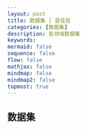 ```yaml
---
layout: post
title: 数据集 | 苗佳哲
categories: [数据集]
description: 各领域数据集
keywords:  
mermaid: false
sequence: false
flow: false
mathjax: false
mindmap: false
mindmap2: false
topmost: true
---
```


## 数据集

<html lang="zh-CN">
<head>
    <meta charset="UTF-8">
    <meta name="viewport" content="width=device-width, initial-scale=1.0">
    <title>数据集资源库</title>
    <style>
        /* 标题样式 */
        .page-header {
            text-align: center;
            margin-bottom: 40px;
            padding-bottom: 20px;
            border-bottom: 1px solid #e1e4e8;
        }
        
        .page-title {
            font-size: 2.5rem;
            color: #2c3e50;
            margin-bottom: 10px;
        }
        
        .page-subtitle {
            font-size: 1.2rem;
            color: #7f8c8d;
        }
        
        /* 搜索框样式 */
        .search-container {
            margin-bottom: 30px;
            position: relative;
            max-width: 600px;
            margin-left: auto;
            margin-right: auto;
        }
        
        .search-input {
            width: 100%;
            padding: 12px 20px;
            font-size: 1rem;
            border: 1px solid #ddd;
            border-radius: 30px;
            outline: none;
            transition: all 0.3s;
            box-shadow: 0 2px 5px rgba(0,0,0,0.1);
        }
        
        .search-input:focus {
            border-color: #3498db;
            box-shadow: 0 2px 8px rgba(52, 152, 219, 0.3);
        }
        
        .search-results {
            margin-top: 10px;
            color: #7f8c8d;
            font-size: 0.9rem;
        }
        
        /* 分类导航 */
        .category-nav {
            display: flex;
            flex-wrap: wrap;
            justify-content: center;
            gap: 10px;
            margin-bottom: 30px;
        }
        
        .category-btn {
            padding: 8px 16px;
            background-color: #fff;
            border: 1px solid #ddd;
            border-radius: 20px;
            cursor: pointer;
            transition: all 0.3s;
            font-size: 0.9rem;
        }
        
        .category-btn:hover, .category-btn.active {
            background-color: #3498db;
            color: white;
            border-color: #3498db;
        }
        
        /* 数据集卡片样式 */
        .datasets-grid {
            display: grid;
            grid-template-columns: repeat(auto-fill, minmax(350px, 1fr));
            gap: 25px;
        }
        
        .dataset-card {
            background-color: white;
            border-radius: 8px;
            box-shadow: 0 4px 6px rgba(0, 0, 0, 0.1);
            padding: 20px;
            transition: transform 0.3s, box-shadow 0.3s;
            display: flex;
            flex-direction: column;
            height: 100%;
        }
        
        .dataset-card:hover {
            transform: translateY(-5px);
            box-shadow: 0 6px 12px rgba(0, 0, 0, 0.15);
        }
        
        .dataset-header {
            margin-bottom: 15px;
        }
        
        .dataset-name {
            font-size: 1.3rem;
            color: #2c3e50;
            margin-bottom: 5px;
        }
        
        .dataset-description {
            color: #7f8c8d;
            font-size: 0.95rem;
            margin-bottom: 15px;
            flex-grow: 1;
        }
        
        .dataset-tags {
            display: flex;
            flex-wrap: wrap;
            gap: 8px;
            margin-bottom: 15px;
        }
        
        .dataset-tag {
            padding: 4px 10px;
            background-color: #ecf0f1;
            border-radius: 4px;
            font-size: 0.8rem;
            color: #34495e;
        }
        
        .dataset-access {
            margin-top: auto;
        }
        
        .access-btn {
            display: inline-block;
            padding: 8px 16px;
            background-color: #3498db;
            color: white;
            text-decoration: none;
            border-radius: 4px;
            font-size: 0.9rem;
            transition: background-color 0.3s;
        }
        
        .access-btn:hover {
            background-color: #2980b9;
        }
        
        /* 分类标题 */
        .category-title {
            font-size: 1.8rem;
            color: #2c3e50;
            margin: 40px 0 20px;
            padding-bottom: 10px;
            border-bottom: 2px solid #3498db;
        }
        
        /* 响应式设计 */
        @media (max-width: 768px) {
            .datasets-grid {
                grid-template-columns: 1fr;
            }
            
            .page-title {
                font-size: 2rem;
            }
        }
        
        /* 无结果提示 */
        .no-results {
            text-align: center;
            padding: 40px;
            color: #7f8c8d;
            font-size: 1.1rem;
        }
    </style>
</head>
<body>
    <div class="container">
        <header class="page-header">
            <h1 class="page-title">数据集资源库</h1>
            <p class="page-subtitle">汇集各领域高质量数据集，助力科研与开发</p>
        </header>
        
        <!-- 搜索框 -->
        <div class="search-container">
            <input type="text" class="search-input" id="searchInput" placeholder="搜索数据集名称、描述或标签...">
            <div class="search-results" id="searchResults"></div>
        </div>
        
        <div class="category-nav" id="categoryNav">
            <!-- 分类导航将通过JavaScript动态生成 -->
        </div>
        
        <div id="datasetsContainer">
            <!-- 数据集内容将通过JavaScript动态生成 -->
        </div>
    </div>

    <script>
        // 数据集分类数据
        const categories = [
            { id: 'comprehensive', name: '综合性数据集' },
            { id: 'mathematics', name: '数学领域' },
            { id: 'wireless', name: '无线领域' },
            { id: 'ai', name: 'AI领域' },
            { id: 'materials', name: '材料领域' },
            { id: 'semiconductor', name: '半导体领域' },
            { id: 'other', name: '其他' }
        ];
        
        // 数据集数据
        const datasets = [
            // 综合性数据集
            {
                name: "UCI Machine Learning Repository",
                description: "UCI 机器学习库是机器学习领域常用的数据集集合，为相关研究提供丰富数据资源。经典的机器学习数据集仓库，包含677个数据集，涵盖分类、回归、聚类等多种机器学习任务。该数据集仓库是由加州大学尔湾分校的博士生大卫·阿哈（David Aha）于1987年创建的。从那时起，它就被世界各地的学生、教育工作者和研究人员广泛用作机器学习数据集的主要来源。",
                tags: ["综合型", "数值"],
                category: "comprehensive",
                accessLink: "#"
            },
            {
                name: "IEEE Dataport",
                description: "IEEE Dataport 是 IEEE 旗下用于共享各类工程与计算机科学相关数据集的平台。IEEE提供的数据集平台，包含7500多个数据集，涵盖人工智能、图像处理、信号处理、计算机视觉、通信、传感器、物联网等多个领域。",
                tags: ["数值", "图像"],
                category: "comprehensive",
                accessLink: "#"
            },
            {
                name: "Huggingface",
                description: "Huggingface 是专注于人工智能领域，特别是 NLP 技术，提供丰富数据集和开源工具的平台。HuggingFace平台提供超过30万个开放数据集，包含3D、音频、图像、地理空间、文本、时间序列、视频、表格等多种模态。",
                tags: ["文本", "图像"],
                category: "comprehensive",
                accessLink: "#"
            },
            {
                name: "Kaggle Datasets",
                description: "Kaggle Datasets 是 Kaggle 平台上用于机器学习竞赛和研究的高质量数据集集合。全球最大的机器学习和数据科学社区Kaggle提供的数据仓库，涵盖计算机科学、艺术娱乐、生物学等多领域，包含 443K 个高质量公开数据集。",
                tags: ["表格", "图像"],
                category: "comprehensive",
                accessLink: "#"
            },
            {
                name: "KDD Cup历年竞赛数据集",
                description: "KDD Cup 历年竞赛数据集是数据挖掘领域竞赛用的数据集，推动相关技术发展。KDD杯是ACM知识发现与数据挖掘特别兴趣小组（ACM SIGKDD）每年举办的数据挖掘和知识发现竞赛。本数据集包含历年KDD Cup竞赛中使用的数据集，涵盖不同领域和任务，可用于数据挖掘算法研究。",
                tags: ["竞赛数据", "数值"],
                category: "comprehensive",
                accessLink: "#"
            },
            {
                name: "OpenDataLab",
                description: "OpenDataLab 是上海人工智能实验室旗下的开放数据平台，提供丰富 AI 相关数据集。OpenDataLab为中国大模型语料数据联盟开源数据服务指定平台，包含7700多个数据集，数据集总大小超过200TB，可用于计算机视觉、自然语言处理、多模态、音频识别等多种类型的任务。",
                tags: ["图像", "文本"],
                category: "comprehensive",
                accessLink: "#"
            },
            {
                name: "Amazon数据集",
                description: "Amazon 数据集是与亚马逊业务相关的数据集合，可用于电商和 AI 等相关研究。Amazon数据集包含了不同领域的数据内容，例如：公共交通、生态资源、卫星图像等。同时提供了搜索功能，以帮助用户找到所需的数据集，还有各种数据集的描述信息以及用例，非常易于使用。",
                tags: ["结构化数据", "文本"],
                category: "comprehensive",
                accessLink: "#"
            },
            
            // 数学领域数据集
            {
                name: "NuminaMath-CoT",
                description: "该数据集包含约86万道数学题目，每道题目的解答都采用思维链格式。数据来源包括中国高中数学练习题以及美国和国际数学奥林匹克竞赛题目。数据主要从在线考试试卷PDF和数学讨论论坛收集。处理步骤包括从原始PDF中进行OCR识别、分割成问题-解答对、翻译成英文、重新对齐以生成CoT推理格式，以及最终答案格式化。",
                tags: ["数学问题"],
                category: "mathematics",
                accessLink: "#"
            },
            {
                name: "美国邀请数学考试AIME Problem Set: 1983-2024",
                description: "数据集精选了从 1983 年到 2024 年的 AIME 问题和解决方案。由美国数学协会（MAA）主办并由问题解决艺术（AoPS）赞助，AIME（美国邀请数学考试）多年来一直是数学素养的重要基石。这个数据集精选了从 1983 年到 2024 年的 AIME 问题，每个问题都附有解决方案，使学生、教育工作者和爱好者都能参与数学发现的艺术。",
                tags: ["AIME问题"],
                category: "mathematics",
                accessLink: "#"
            },
            {
                name: "Deepmind/Aqua_rat代数问题解答数据集",
                description: "包含约 100,000 个代数问题，解决方案使用自然语言逐步解释。该数据集包含约 100,000 个代数问题。每个问题的解决方案都使用自然语言逐步解释。这些数据用于训练程序生成模型，该模型学习生成解释，同时生成解决该问题的程序。",
                tags: ["代数问题"],
                category: "mathematics",
                accessLink: "#"
            },
            {
                name: "AutoMathText",
                description: "包含约200GB数学文本的数据集。AutoMathText是一个包含约200GB数学文本的数据集，内容来源于多个网站、arXiv和GitHub等平台。数据集通过先进的开源语言模型Qwen-72B自动筛选和标注，每条内容都有一个lm_q1q2_score评分，用于评估其在数学智能领域的相关性、质量和教育价值。",
                tags: ["数学文本"],
                category: "mathematics",
                accessLink: "#"
            },
            {
                name: "MathScape多模态数学问题数据集",
                description: "包含1325张图像，涵盖从小学到高中的数学问题。MathScape是由南开大学、北京大学、百川公司和中国科学院大学联合开发的多模态数学问题数据集，旨在评估多模态大语言模型在数学问题解决中的应用。该数据集包含1325张图像，涵盖从小学到高中的数学问题，难度从易到难，涉及多种题型和知识领域。",
                tags: ["多模态数学问题"],
                category: "mathematics",
                accessLink: "#"
            },
            {
                name: "MathInstruct",
                description: "属于指令调整数据集，由13个具有中间原理的数学数据集编译而成。MathInstruct是指令调整数据集。由13个具有中间原理的数学数据集编译而成。它拥有思维链（CoT）和思维计划（PoT）基本原理的混合，并且还确保了数学不同领域的广泛覆盖。 CoT 和 PoT 的混合不仅可以释放工具使用的潜力，还可以针对不同的数学问题提供不同的思维过程。",
                tags: ["指令调整"],
                category: "mathematics",
                accessLink: "#"
            },
            {
                name: "Mathematics Dataset",
                description: "该数据集包含数学问题和答案。该数据集包含数学问题和答案对，从大约学校水平的难度范围的各种问题类型中生成。目的是为了测试学习模型的数学学习和代数推理能力。",
                tags: ["数学问题"],
                category: "mathematics",
                accessLink: "#"
            },
            {
                name: "Math23K for Math Word Problem Solving",
                description: "为解决数学单词问题而创建的数据集。Math23K 是为解决数学单词问题而创建的数据集，包含从互联网上爬取的中文问题。",
                tags: ["数学单词问题"],
                category: "mathematics",
                accessLink: "#"
            },
            {
                name: "D4ve-R/gsm-1k-de 数学问题解答数据集",
                description: "GSM8K数据集前1000个项目的德语翻译子集。GSM-1k-de是GSM8K数据集前1000个项目的德语翻译子集。数据集中的文本为德语，每个实例包含一个小学水平的数学问题字符串和一个包含多步推理和计算器注释的答案字符串。数据集是通过DeepL的API进行翻译的。",
                tags: ["数学问题"],
                category: "mathematics",
                accessLink: "#"
            },
            {
                name: "NuminaMath",
                description: "包含86万对竞赛数学问题和解决方案的综合集合。NuminaMath数据集是一个包含86万对竞赛数学问题和解决方案的综合集合。该数据集旨在增强大型语言模型（LLMs）的数学推理能力，包括从高中水平到高级竞赛水平的问题，所有问题都经过精心注释，并附有思维链记录。",
                tags: ["GSM8K"],
                category: "mathematics",
                accessLink: "#"
            },
            {
                name: "DART-Math-Hard",
                description: "用于数学推理的指令调优数据集。DART-Math-Hard数据集是一个用于数学推理的指令调优数据集，包含约585k个数学问答对样本。",
                tags: ["数学推理", "指令调优"],
                category: "mathematics",
                accessLink: "#"
            },
            {
                name: "AQuA-RAT with Calculator",
                description: "AQuA-RAT数据集的一个实例，扩展了 sympy 计算器的上下文调用。该数据集是AQuA-RAT数据集的一个实例，扩展了 sympy 计算器的上下文调用。该数据集旨在训练能够使用外部工具来增强其回答事实性的链式推理模型。数据集提供了上下文场景，在这些场景中，模型可以将推理链中的计算外包给计算器。",
                tags: ["AQuA-RAT"],
                category: "mathematics",
                accessLink: "#"
            },
            {
                name: "MATH数学问题解答数据集",
                description: "包含12,500个具有挑战性的竞赛数学问题的全新数据集。MATH是一个包含12,500个具有挑战性的竞赛数学问题的全新数据集。MATH中的每个问题都有完整的逐步解决方案，可用于训练模型生成答案推导和解释。",
                tags: ["数学竞赛问题"],
                category: "mathematics",
                accessLink: "#"
            },
            {
                name: "International Mathematical Olympiad (IMO) Scores",
                description: "数据集包含1984年至2017年国际数学奥林匹克竞赛题。国际数学奥林匹克竞赛首次于1959年举办，是一项每年为全球顶尖高中生举办的数学竞赛。比赛由六道题目组成，分为两天进行：每天参赛者有4.5小时的时间解决三道题目。此数据集包含1984年至2017年国际数学奥林匹克竞赛的得分。由于1959年至1984年的数据并不总是记录每道题目的得分，因此这些年份的数据被省略。",
                tags: ["数学竞赛问题"],
                category: "mathematics",
                accessLink: "#"
            },
            {
                name: "IPACA_JP_MATH",
                description: "基于Stanford Alpaca和mistralai/Mixtral-8x22B-Instruct-v0.1模型生成的合成数据集。lpaca_jp_math是一个基于Stanford Alpaca和mistralai/Mixtral-8x22B-Instruct-v0.1模型生成的合成数据集，主要用于数学任务。数据集包含多个版本，每个版本都经过精查，确保Python计算结果与文本计算结果一致。",
                tags: ["数学任务"],
                category: "mathematics",
                accessLink: "#"
            },
            {
                name: "Worded Math数据集",
                description: "包含100万个基于单词的数学问题示例。Worded Math数据集包含100万个基于单词的数学问题示例，这些问题以英文表示，并带有数字结果。数据集通过随机选择数字和算术操作生成，并将数字转换为单词形式。数据集分为训练数据和测试数据，并分别保存为JSON文件。",
                tags: ["基于单词数学问题"],
                category: "mathematics",
                accessLink: "#"
            },
            {
                name: "Omni-MATH",
                description: "专注于数学，包含 4428 个竞赛级问题。Omni-MATH数据集专注于数学，包含 4428 个竞赛级问题。这些问题被精心分类为 33 个（可能更多）子领域，并跨越 10 个不同的难度级别，从而可以对模型在各种数学学科和复杂性级别上的性能进行细致的分析。",
                tags: ["数学竞赛问题"],
                category: "mathematics",
                accessLink: "#"
            },
            {
                name: "DAPO-Math-17K数据集",
                description: "包含17,000个数学问题及其整数答案的数据集。DAPO-Math-17K是一个包含17,000个数学问题及其整数答案的数据集，专为大规模LLM强化学习设计，经过精心转换以确保准确的奖励信号。",
                tags: ["数学问题"],
                category: "mathematics",
                accessLink: "#"
            },
            {
                name: "MV-MATH",
                description: "中科院自动化所推出的多模态数学推理基准数据集。MV-MATH数据集是中科院自动化所推出的多模态数学推理基准数据集，旨在评估多模态大语言模型在多视觉场景中的数学推理能力。该数据集包含2009个高质量的数学问题，涵盖11个数学领域和3个难度级别，适用于智能辅导系统和多模态学习研究。",
                tags: ["多模态数学"],
                category: "mathematics",
                accessLink: "#"
            },
            {
                name: "MathPile：10B数学预训练语料库",
                description: "一个多样化和高质量的以数学为中心的语料库。MathPile是一个多样化和高质量的以数学为中心的语料库，包含约95亿个标记。",
                tags: ["数学语料库"],
                category: "mathematics",
                accessLink: "#"
            },
            
            // 无线领域数据集
            {
                name: "4G LTE数据集",
                description: "爱尔兰移动运营商蜂窝 KPI 数据集。由从爱尔兰两家主要移动运营商收集的客户端蜂窝关键绩效指标（KPI）组成，涵盖不同移动模式，含135条轨迹，每条轨迹平均持续15分钟。",
                tags: ["通信"],
                category: "wireless",
                accessLink: "#"
            },
            {
                name: "Wisense数据集",
                description: "用于 Wi-Fi 信号活动识别的数据集。用于实现基于Wi-Fi信号的人类活动识别研究，用公开的通道状态信息收集工具和简单设备收集，含RSSI和CSI等信息。",
                tags: [],
                category: "wireless",
                accessLink: "#"
            },
            {
                name: "Stable WiFi RF Datasets for Device Fingerprinting",
                description: "设备指纹识别的 WiFi 数据集。本Dataset提供了四个15台设备的WiFi 802.11b数据集，这些数据集是在每台设备的硬件预热期（设备激活后12分钟）之后捕获的。",
                tags: ["网络安全", "通信"],
                category: "wireless",
                accessLink: "#"
            },
            {
                name: "TeleQnA",
                description: "评估大模型电信知识的问答数据集。TeleQnA由10,000个多选问答对（Multiple-choice Questions, MCQs）组成，可作为基准数据集，用于评估大语言模型所具备的电信领域的知识水平。该数据集的10,000个问题涉及电信领域的术语和定义、研究总览、研究论文、标准总览、标准规范等。",
                tags: [],
                category: "wireless",
                accessLink: "#"
            },
            {
                name: "TSpec-LLM",
                description: "用于大语言模型训练的 3GPP 文档集。TSpec-LLM数据集包含从Release 8到Release 19的所有3GPP文档，可用于大语言模型的预训练和微调。",
                tags: [],
                category: "wireless",
                accessLink: "#"
            },
            {
                name: "Tele-Data",
                description: "电信领域综合大语言模型训练集。Tele-Data是一个电信领域的综合数据集，数据总量大约25亿个tokens，包含arxiv论文、3GPP标准文稿、Wikipedia中与通信相关的论文、通信相关的网页等四类数据，可用于大语言模型的持续预训练。",
                tags: [],
                category: "wireless",
                accessLink: "#"
            },
            {
                name: "Dataset for multi-server multi-user offloading problem",
                description: "用于多服务器多用户场景下计算卸载问题求解的数据集。该数据集用于多服务器多用户场景下计算卸载问题的求解，该类问题用于最小化所有任务的总能量消耗和时延。",
                tags: ["计算机网络"],
                category: "wireless",
                accessLink: "#"
            },
            {
                name: "WiFo",
                description: "用于无线信道预测的数据集。WiFo是一个无线领域的基础模型，该模型最初在大量广泛多样的CSI数据集上进行预训练；然后可以在各种CSI配置下立即用于信道预测，而无需任何微调。为了充分发挥其预测能力，研究者构建了一个大规模异构的CSI模拟数据集，包含160K个CSI样本用于预训练。",
                tags: [],
                category: "wireless",
                accessLink: "#"
            },
            {
                name: "DeepMIMO",
                description: "毫米波和Massive MIMO系统通用的深度学习数据集。DeepMIMO是一个适用于毫米波/大规模MIMO信道的通用数据集。DeepMIMO信道基于Remcom Wireless InSite提供的精确射线追踪数据构建，并且是通用的/参数化的，研究人员可灵活配置场景和参数，以针对目标任务定制生成所须的数据集。",
                tags: [],
                category: "wireless",
                accessLink: "#"
            },
            {
                name: "Real-world Wireless Communication Dataset",
                description: "包含三种典型无线通信系统真实RF信号的数据集，用于多种任务。该数据集包含Wi-Fi（IEEE 802.11ax）、LTE 和 5G 的真实 RF 信号数据。这些信号在各种条件下被采集，以确保真实场景的广泛代表性，包括不同的调制方案、信道条件和数据速率。潜在的应用范围包括信号处理、干扰抑制、信号分类等算法的开发。",
                tags: [],
                category: "wireless",
                accessLink: "#"
            },
            {
                name: "Wireless Intelligence",
                description: "用于多种基于AI的无线通信任务的综合性数据集。Wireless-Intelligence 是一个为基于人工智能的无线通信研究提供的数据仓库，其中每个数据集包含数百和数千个不同形式信道样本，可用于基于AI的CSI反馈、信道估计、定位、波束管理等任务。",
                tags: [],
                category: "wireless",
                accessLink: "#"
            },
            {
                name: "RadarComm Dataset",
                description: "包含雷达和通信波形的数据集。RadarComm Dataset是由ANDRO的MR Lab发布的无线信号数据集，包含雷达和通信波形，旨在帮助研究社区推进基于机器学习的无线通信研究。",
                tags: [],
                category: "wireless",
                accessLink: "#"
            },
            {
                name: "RF-Fingerprinting-BT-IoT",
                description: "来自物联网设备的真实世界蓝牙数据集，用于射频指纹识别。该数据集包括来自10个COTS IoT发射器（2台笔记本电脑和8个商业芯片）的信号数据，这些数据由配备UBX160子板和VERT2450天线的National Instruments Ettus USRP X300设备采集。这是在具有挑战性和多样性的室内实验室环境中对蓝牙发射器进行指纹识别的首个数据集。",
                tags: [],
                category: "wireless",
                accessLink: "#"
            },
            {
                name: "ViWi-BT Competition Test Dataset",
                description: "2020年视觉辅助的毫米波波束跟踪竞赛数据集。该测试数据集由一组大小相等的集合组成，每个集合包含 8 对连续图像和波束索引。由于该数据集用于评估，因此这 8 对图像和波束都是观察到的图像和波束，用于预测未来的波束索引。",
                tags: [],
                category: "wireless",
                accessLink: "#"
            },
            {
                name: "6G信道估计数据集",
                description: "利用Matlab 5G工具箱生成的数据，用于训练基于深度学习的信道估计模型。本数据集是通过MATLAB 5G工具箱中的参考示例生成的，可用于卷积神经网络 (CNN) 进行信道估计。工具箱中的参考示例可生成256个训练数据集，即传输/接收信号256次，每个数据集由8568个数据点组成，即612个子载波、14个OFDM 符号、1个天线。",
                tags: [],
                category: "wireless",
                accessLink: "#"
            },
            {
                name: "SynthSoM",
                description: "通信与多模态感知智能融合数据集。该数据集旨在支持感知-通信集成研究，包含多种空地协作场景和数据模态，如RF通道数据、mmWave雷达数据以及非RF感知数据（如RGB图像和LiDAR点云）",
                tags: ["通信"],
                category: "wireless",
                accessLink: "#"
            },
            {
                name: "5G通感一体化数据集",
                description: "基于5G空口的通感一体化实测数据集。该数据集利用5G NR信号在sub-6 GHz频段采集，包含2场景×2模式的8组数据，提供30秒8通道信道信息（含目标及背景）。采用2D-DFT分析时延/多普勒谱，并提出IDFT方法消除非理想因素验证数据有效性",
                tags: ["通感一体化"],
                category: "wireless",
                accessLink: "#"
            },
            {
                name: "WiFo信道预测数据集",
                description: "大规模异构CSI仿真数据集。大规模异构CSI仿真数据集用于预训练，包含 16 种不同配置（时间采样、子载波、天线），共 16 万条训练样本",
                tags: ["CSI仿真"],
                category: "wireless",
                accessLink: "#"
            },
            {
                name: "Widar 3.0无线感知数据集",
                description: "基于 WiFi 的活动识别数据集。Widar3.0 是由清华 MobiSense Group 提供的 Wi-Fi 手势识别数据集。它包含从商用 Wi-Fi 卡收集的信道状态信息 （CSI），以及相应的多普勒频移 （DFS） 和体坐标速度曲线 （BVP）。该数据集由 258K 个手势实例组成，总采集时间为 8620 分钟，来自 75 种不同的用户、环境和设备放置组合",
                tags: ["活动识别"],
                category: "wireless",
                accessLink: "#"
            },
            {
                name: "XRF55: A Radio Frequency Dataset for Human Indoor Action Analysis",
                description: "XRF55，用于室内人体行为分析的大规模多射频数据集。XRF55 包含 23 个 922.38MHz 的 RFID 标签、9 个 5.64GHz 的 Wi-Fi 链路、一个 60-64GHz 的毫米波雷达和一个带有 RGB+D+IR 传感器的 Azure Kinect。XRF55 包括 42.9K 样本和 55 个动作类，包括从 39 名受试者那里收集的人机交互、人机交互、健身、身体动作和人机指令",
                tags: ["室内人体行为"],
                category: "wireless",
                accessLink: "#"
            },
            {
                name: "DeepSense 6G",
                description: "一个面向6G深度学习研究的大规模真实世界多模态感知与通信数据集。DeepSense 6G 是一个真实世界的多模态数据集，包含在真实无线环境中收集的多模态感知和通信数据，例如毫米波无线通信、摄像头、GPS 数据、激光雷达和雷达。",
                tags: ["6G"],
                category: "wireless",
                accessLink: "#"
            },
            
            // AI领域数据集
            {
                name: "COCO 2017",
                description: "COCO 2017 是 COCO 数据集在 2017 年的版本，用于计算机视觉研究。COCO 是一个大规模的对象检测、分割和字幕数据集。",
                tags: ["图像"],
                category: "ai",
                accessLink: "#"
            },
            {
                name: "MNIST手写数字数据集",
                description: "MNIST 是经典的手写数字图像数据集，广泛用于手写数字识别算法测试。含6万张训练图像和1万张测试图像，用于图像识别、数字分类任务，是经典的入门数据集。",
                tags: ["图像"],
                category: "ai",
                accessLink: "#"
            },
            {
                name: "CIFAR-10",
                description: "CIFAR-10 是小型彩色图像数据集，用于图像分类任务研究。含10个类别、6万张32x32彩色图像，用于图像分类研究，可评估模型在小尺寸图像上的泛化能力。",
                tags: ["图像"],
                category: "ai",
                accessLink: "#"
            },
            {
                name: "Caltech 101",
                description: "Caltech 101 是包含 101 类物体图像的数据集，用于图像分类等研究。Caltech 101是一个由加州理工学院（California Institute of Technology）的Fei-Fei Li、Marco Andreetto、Marc 'Aurelio Ranzato和Pietro Perona于2003年9月创建和汇编的数字图像数据集。它旨在促进计算机视觉研究和技术的开发，最适用于涉及图像识别、分类和分类的技术。Caltech 101包含总共9,146张图像，分为101个不同的对象类别（人脸、手表、蚂蚁、钢琴等）和一个背景类别。图像提供了一组描述每个图像轮廓的注释，以及一个用于查看的Matlab脚本。",
                tags: ["图像"],
                category: "ai",
                accessLink: "#"
            },
            {
                name: "Caltech 256 Image Dataset",
                description: "Caltech 256 是含 256 类物体图像的数据集，为图像相关研究提供数据。Caltech 256 数据集被认为是其前身Caltech 101 数据集的改进版本，具有更大的类别大小、新的和更大的杂乱类别以及整体难度增加等新功能。",
                tags: ["图像"],
                category: "ai",
                accessLink: "#"
            },
            {
                name: "ImageNet",
                description: "ImageNet 是大型图像数据集，极大推动计算机视觉领域发展。ImageNet 是一个根据 WordNet 层次结构（目前仅限于名词）组织的图片数据库，其中每个层次结构的节点都由数百到数千张图片表示。该项目在推动计算机视觉和深度学习研究方面发挥了重要作用。该数据集免费提供给研究人员用于非商业用途。",
                tags: ["图像"],
                category: "ai",
                accessLink: "#"
            },
            {
                name: "COCO（Common Objects in Context）",
                description: "COCO 是用于计算机视觉中目标检测等任务的图像数据集，标注丰富。用于目标检测、分割和字幕生成，含91类物体实例、82,783张训练图像和40,504张验证图像。",
                tags: ["图像"],
                category: "ai",
                accessLink: "#"
            },
            {
                name: "Large Movie Review数据集",
                description: "Large Movie Review 是用于电影评论情感分析的文本数据集。二元情感分类数据集，包含 25,000 个高度极化的电影评论用于训练，25,000 个用于测试。还有额外的未标记数据可供使用。",
                tags: ["文本"],
                category: "ai",
                accessLink: "#"
            },
            {
                name: "20 Newsgroups数据集",
                description: "20 Newsgroups 是用于自然语言处理研究的新闻文本数据集。约2万个新闻组文档，分20个类别，用于文本分类、文本挖掘和信息检索研究",
                tags: ["文本"],
                category: "ai",
                accessLink: "#"
            },
            {
                name: "Wikipedia语料库",
                description: "Wikipedia 语料库是基于维基百科的文本数据，富含知识信息。提取自维基百科文章，用于语言模型训练、文本生成和知识图谱构建",
                tags: ["文本"],
                category: "ai",
                accessLink: "#"
            },
            {
                name: "AG News",
                description: "AG News 是用于文本分类的新闻文本数据集。AG新闻（AG新闻语料库）是AG新闻语料库的一个子数据集，由AG新闻语料库中4个最大类别（'世界'、'体育'、'商业'、'科学/技术'）的文章标题和描述字段组成。AG新闻包含每个类别的30,000个训练样本和1,900个测试样本。",
                tags: ["文本"],
                category: "ai",
                accessLink: "#"
            },
            {
                name: "鸢尾花数据集",
                description: "鸢尾花数据集是经典的用于分类任务的数据集。经典分类数据集，含4个属性和3种鸢尾花类别，用于分类算法的开发和测试",
                tags: ["数值"],
                category: "ai",
                accessLink: "#"
            },
            {
                name: "IMDb电影数据集",
                description: "IMDb 电影数据集包含丰富电影信息，可用于多领域电影相关研究。含电影元数据和用户评论，用于电影推荐系统、情感分析和数据挖掘",
                tags: ["文本", "数值"],
                category: "ai",
                accessLink: "#"
            },
            {
                name: "豆瓣电影数据集 Moviedata-10M",
                description: "豆瓣电影数据集 Moviedata - 10M 是豆瓣电影相关数据集合，用于电影相关研究。本数据集采集于豆瓣电影，电影与明星数据收集于2019年8月上旬，影评数据(用户、评分、评论)收集于2019年9月初，共945万数据，其中包含14万部电影，7万演员，63万用户，416万条电影评分，442万条影评，该数据集正好弥补下国内公开电影​数据集的空缺。数据已经过初步清洗，可用于推荐系统、情感分析、QA问答、知识图谱等多个领域。",
                tags: ["文本", "数值"],
                category: "ai",
                accessLink: "#"
            },
            {
                name: "豆瓣电影评分数据集",
                description: "豆瓣电影评分数据集专注于豆瓣电影的评分，用于相关分析。该数据集为网友爬取的豆瓣电影数据集，该数据包含8708条包含电影名称，电影评分，评价人数，上映时间，演员信息的电影数据。",
                tags: ["数值"],
                category: "ai",
                accessLink: "#"
            },
            {
                name: "Douban Movie Short Comments Dataset",
                description: "Douban Movie Short Comments Dataset 是豆瓣电影短评论数据集，用于情感分析等。该数据集包含豆瓣电影网站28部电影的200多万条短评。它可以应用于文本分类、文本聚类、情感分析、语义网构建等与Web挖掘或NLP（中文lol）相关的领域。",
                tags: ["文本"],
                category: "ai",
                accessLink: "#"
            },
            {
                name: "MovieLens",
                description: "MovieLens 是用于推荐系统研究的电影相关数据集。MovieLens 32M电影评分。稳定的基准测试数据集。200,948个用户为87,585部电影提供了3200万个评分和200万个标签应用。",
                tags: ["数值", "文本"],
                category: "ai",
                accessLink: "#"
            },
            {
                name: "MNIST Fashion数据集",
                description: "MNIST Fashion 是用于图像分类的时尚物品图像数据集。类似MNIST，含10类时尚物品图像，用于图像分类和深度学习研究。",
                tags: ["图像"],
                category: "ai",
                accessLink: "#"
            },
            {
                name: "GDELT全球事件数据库",
                description: "GDELT 是全球事件相关的数据库，为社会科学等研究提供数据。记录全球范围内的新闻事件，含丰富信息，用于社会科学研究、舆情分析等。",
                tags: ["数值", "文本"],
                category: "ai",
                accessLink: "#"
            },
            {
                name: "WikiText数据集",
                description: "WikiText 是用于自然语言处理的维基百科文本数据集。WikiText 语言建模数据集是从 Wikipedia 上经过验证的 Good 和 Featured 文章集中提取的超过 1 亿个标记的集合。",
                tags: ["文本"],
                category: "ai",
                accessLink: "#"
            },
            {
                name: "AI Challenger 2017",
                description: "AI Challenger 2017 是包含多任务的人工智能数据集，用于相关研究和竞赛。一个名为 AIC（AI Challenger）的大规模数据集，包含三个子数据集，人类关键点检测（HKD）、大规模属性数据集（LAD）和图像中文字幕（ICC）。在这个数据集中，标注了类标签（LAD）、关键点坐标（HKD）、边界框（HKD和LAD）、属性（LAD）和标题（ICC）。",
                tags: ["图像", "文本"],
                category: "ai",
                accessLink: "#"
            },
            {
                name: "GQA",
                description: "GQA 是将图像与自然语言问题结合的数据集，用于跨领域研究。GQA 数据集是一个大规模的视觉问答数据集，包含来自视觉基因组数据集的真实图像和平衡的问答对。每个训练和验证图像还与描述场景中这些对象的类和属性以及它们的成对关系的场景图注释相关联。除了图像和问答对，GQA 数据集还为每张图像提供两种类型的预提取视觉特征——从在 ImageNet 上训练的 ResNet-101 网络中提取的大小为 7×7×2048 的卷积网格特征，以及对象检测来自 Faster R-CNN 检测器的大小为 Ndet×2048 的特征（其中 Ndet 是每张图像中检测到的对象的数量，每张图像最多 100 个）。",
                tags: ["图像", "文本"],
                category: "ai",
                accessLink: "#"
            },
            {
                name: "Reuters-21578数据集",
                description: "Reuters - 21578 是用于自然语言处理的新闻文本数据集。含路透社新闻文章，用于文本分类、信息检索等研究。",
                tags: ["文本"],
                category: "ai",
                accessLink: "#"
            },
            {
                name: "IMDB-WIKI人脸数据集",
                description: "IMDB - WIKI 是用于人脸识别的人脸图像数据集。用于人脸识别和年龄估计，含约52.4万张人脸图像。",
                tags: ["图像"],
                category: "ai",
                accessLink: "#"
            },
            {
                name: "CelebA人脸属性数据集",
                description: "CelebA 是含名人脸图像及属性标注的数据集，用于人脸分析研究。CelebFaces Attributes Dataset (CelebA) 是一个包含超过 200K 名人图像的大型面部属性数据集，每张图像都有 40 个属性注释。CelebA具有多样性、大量数据和丰富的注释，包括：10,177 个身份，202,599 张面部图像，5 个地标位置，每张图像有 40 个二元属性注释。该数据集可以用于以下计算机视觉任务的训练和测试集：面部属性识别、面部识别、面部检测、地标（或面部部分）定位以及面部编辑与合成。",
                tags: ["图像"],
                category: "ai",
                accessLink: "#"
            },
            {
                name: "COCO-Stuff",
                description: "COCO - Stuff 是 COCO 扩展数据集，用于图像场景理解等研究。在COCO基础上增加了171个stuff类别标注，用于场景解析和语义分割。",
                tags: ["图像"],
                category: "ai",
                accessLink: "#"
            },
            {
                name: "Open Images Dataset (V7)",
                description: "Open Images Dataset (V7) 是用于计算机视觉的图像数据集，标注丰富。谷歌发布，含约900万张图像、600多个类别标注，用于目标检测、视觉关系检测等。",
                tags: ["图像"],
                category: "ai",
                accessLink: "#"
            },
            {
                name: "Cityscapes数据集",
                description: "Cityscapes 是用于城市场景分析的图像数据集，助力自动驾驶等研究。该数据集包含来自 50 个城市的街道场景中录制的多样化立体视频序列，包括 5000 帧高质量像素级注释和 20000 帧弱注释。因此，该数据集比以前的类似尝试大了一个数量级。有关注释类别的详细信息和注释示例可在网页上找到。",
                tags: ["图像"],
                category: "ai",
                accessLink: "#"
            },
            {
                name: "PASCAL VOC2007/VOC2012数据集",
                description: "PASCAL VOC 是经典的用于计算机视觉任务的图像数据集。用于目标检测、分割和分类任务，在计算机视觉领域应用广泛。",
                tags: ["图像"],
                category: "ai",
                accessLink: "#"
            },
            {
                name: "KITTI-360视觉基准数据集",
                description: "KITTI - 360 是用于自动驾驶视觉算法研究的数据集。该数据集记录了德国卡尔斯鲁厄的几个郊区，对应于 73.7 公里驾驶距离内的 320,000 多张图像和 100,000 个激光扫描。对静态和动态 3D 场景元素进行了粗略的边界框注释，并将这些信息转移到图像域，从而为 3D 点云和 2D 图像提供了密集的语义和实例注释。",
                tags: ["图像", "点云数据"],
                category: "ai",
                accessLink: "#"
            },
            {
                name: "YouTube-8M视频数据集",
                description: "YouTube - 8M 是用于视频相关研究的 YouTube 视频数据集。YouTube-8M 是一个大型标注视频数据集，包含数百万个 YouTube 视频 ID，具有高质量的机器生成注释，涵盖 3800 多个视觉实体。",
                tags: ["视频"],
                category: "ai",
                accessLink: "#"
            },
            {
                name: "Caltech-UCSD Birds-200-2011",
                description: "Caltech - UCSD Birds - 200 - 2011 是用于鸟类识别的图像数据集。加州理工学院-加州大学圣地亚哥分校鸟类-200-2011 (CUB-200-2011) 是 CUB-200 数据集的扩展版本，每个类别的图像数量大约增加了一倍，并新增了部分位置注释。类别数量：200；图像数量：11,788；每张图像的注释：15 个部分位置，312 个二元属性，1 个边界框。",
                tags: ["图像"],
                category: "ai",
                accessLink: "#"
            },
            {
                name: "Caltech Camera Traps",
                description: "Caltech Camera Traps 是用于动物监测的图像数据集。这个数据集包含来自美国西南部 140 个摄像头位置的 243,100 张图像，其中包含 21 个动物类别的标签（包括空标签），主要是在物种级别（例如，最常见的标签是负鼠、浣熊和郊狼），以及大约 66,000 个边界框注释。",
                tags: ["图像"],
                category: "ai",
                accessLink: "#"
            },
            {
                name: "Caltech 10k Web Faces",
                description: "Caltech 10k Web Faces 是用于人脸识别的人脸图像数据集。该数据集包含通过在 Google 图像搜索中输入常见姓名从网上收集的人像图像，共包括10,524 张不同分辨率和不同场景的人脸图像。图像的平均分辨率为 304x312 像素。",
                tags: ["图像"],
                category: "ai",
                accessLink: "#"
            },
            {
                name: "Caltech Pedestrians",
                description: "Caltech Pedestrians 是用于行人检测的图像数据集。该数据集包含从移动车辆录制的丰富的注释视频，具有低分辨率和被遮挡的人物的挑战性图像。",
                tags: ["图像"],
                category: "ai",
                accessLink: "#"
            },
            {
                name: "Places2数据集",
                description: "Places2 是用于场景分类的图像数据集。Places 数据集包含超过 1000 万张图像，涵盖 400 多个独特的场景类别。该数据集每个类别的训练图像数量为 5000 到 30000 张，与现实世界中的出现频率一致。",
                tags: ["图像"],
                category: "ai",
                accessLink: "#"
            },
            {
                name: "Omniglot数据集",
                description: "Omniglot 是用于少样本学习的手写字符图像数据集。含1623个手写字符类别，用于小样本学习和字符识别研究。",
                tags: ["图像"],
                category: "ai",
                accessLink: "#"
            },
            {
                name: "SVHN街景门牌号数据集",
                description: "SVHN 是用于数字识别的街景门牌号图像数据集。SVHN 是一个真实世界的图像数据集，用于开发机器学习和目标识别算法，对数据预处理和格式化的要求最低。它与 MNIST 类似（例如，图像是小的裁剪数字），但包含更多的标注数据（超过 600,000 张数字图像），并且来自一个更难解决的真实世界问题（在自然场景图像中识别数字和数字）。SVHN 从 Google Street View 图像的房屋编号中获取。",
                tags: ["图像"],
                category: "ai",
                accessLink: "#"
            },
            {
                name: "FER2013面部表情数据集",
                description: "FER2013 是用于面部表情识别的图像数据集。含35,887张人脸图像及7种表情标注，用于面部表情识别研究。",
                tags: ["图像"],
                category: "ai",
                accessLink: "#"
            },
            {
                name: "UCF101动作识别数据集",
                description: "UCF101 是用于动作识别的视频数据集。含13,320个视频，涵盖101类动作，用于动作识别和行为分析研究。",
                tags: ["视频"],
                category: "ai",
                accessLink: "#"
            },
            {
                name: "UCF50动作识别数据集",
                description: "UCF50 是用于动作识别的视频数据集。UCF50是一个包含50个动作类别的动作识别数据集，由从YouTube上采集的真实视频组成。该数据集是YouTube动作数据集（UCF11）的扩展，UCF11包含11个动作类别。",
                tags: ["视频"],
                category: "ai",
                accessLink: "#"
            },
            {
                name: "UCF Sports Action Data Set",
                description: "UCF Sports Action Data Set 是用于体育动作分析的视频数据集。UCF Sports数据集包含从各种体育运动中收集的一系列动作，这些动作通常出现在BBC和ESPN等广播电视台上。视频序列是从BBC Motion Gallery和GettyImages等广泛的库存视频网站上获得的。",
                tags: ["视频"],
                category: "ai",
                accessLink: "#"
            },
            {
                name: "UCF-ARG Data Set",
                description: "UCF - ARG Data Set 是用于动作关系分析的视频数据集。UCF-ARG数据集是一个多视角人体动作数据集。UCF-ARG 由 12 名演员执行的 10 个动作组成，这些动作由地面摄像机、100 英尺高的屋顶摄像机和安装在 13 英尺长的金枪鱼气球（Kingfisher Aerostat）氦气球载荷平台上的空中摄像机录制。",
                tags: ["视频"],
                category: "ai",
                accessLink: "#"
            },
            {
                name: "UCF-iPhone Data Set",
                description: "UCF - iPhone Data Set 是用 iPhone 拍摄的用于动作识别的视频数据集。使用苹果iPhone 4智能手机的惯性测量单元（IMU）记录受试者的有氧运动。IMU包括3D加速度计、陀螺仪和磁力计。每个样本以60Hz采样，然后手动修剪为500个样本（8.33秒），以消除开始和停止运动。",
                tags: ["视频"],
                category: "ai",
                accessLink: "#"
            },
            {
                name: "Crowd Counting Data Set",
                description: "Crowd Counting Data Set 是用于人群计数的图像数据集。这个数据集包含极其密集的人群图像。这些图像主要从FLICKR收集。",
                tags: ["图像"],
                category: "ai",
                accessLink: "#"
            },
            {
                name: "UCF-QNRF",
                description: "UCF - QNRF 是用于人群密度估计的图像数据集。该数据集用于训练和评估人群计数和定位方法。它包含1535张图像，分为1201张训练图像和334张测试图像。",
                tags: ["图像"],
                category: "ai",
                accessLink: "#"
            },
            {
                name: "PNNL_Parking lot",
                description: "PNNL_Parking lot 是用于停车场管理的图像数据集。PNNL_Parking lot 1 序列是一个相对拥挤的场景，包括成群的行人排队行走。该序列由 1000 帧相对拥挤的场景组成，最多有 14 个行人。该数据集的帧分辨率为 1920 X 1080，帧率为 29 fps。",
                tags: ["图像"],
                category: "ai",
                accessLink: "#"
            },
            {
                name: "Google Street View",
                description: "Google Street View 是谷歌街景图像数据集，用于多领域研究。Google 街景数据集包含 62,058 张高质量的 Google 街景图像。图像覆盖了宾夕法尼亚州匹兹堡市中心和周边地区；佛罗里达州奥兰多市和纽约市曼哈顿部分地区。同时，数据集也提供了图像的准确 GPS 坐标和罗盘方向。",
                tags: ["图像"],
                category: "ai",
                accessLink: "#"
            },
            {
                name: "HMDB51动作识别数据集",
                description: "HMDB51 是用于动作识别的视频数据集。含6,766个视频，涵盖51类动作，用于动作识别算法评估。",
                tags: ["视频"],
                category: "ai",
                accessLink: "#"
            },
            {
                name: "BioASQ数据集",
                description: "BioASQ 是用于生物医学领域的文本数据集。用于生物医学问答系统研究，含大量医学问题和答案。",
                tags: ["文本"],
                category: "ai",
                accessLink: "#"
            },
            {
                name: "MS MARCO",
                description: "MS MARCO 是自然语言处理领域用于模型训练和评估的大规模多任务文本数据集。微软发布的用于机器阅读理解和信息检索的数据集，包含大量问题、答案和文档。",
                tags: ["文本"],
                category: "ai",
                accessLink: "#"
            },
            {
                name: "SQuAD（Stanford Question Answering Dataset）",
                description: "SQuAD 是推动机器阅读理解发展的大规模高质量文本数据集。斯坦福问答数据集（SQuAD）是一个阅读理解数据集，由众包工作者在维基百科文章上提出问题，每个问题的答案都是对应阅读段落中的一段文本，或者问题可能无法回答。SQuAD2.0 将 SQuAD1.1 中的 100,000 个问题与超过 50,000 个由众包工人以对抗性方式编写的无法回答的问题结合起来，这些无法回答的问题看起来与可回答的问题相似。",
                tags: ["文本"],
                category: "ai",
                accessLink: "#"
            },
            {
                name: "CNN & Daily Mail",
                description: "CNN & Daily Mail 是用于文本摘要研究的新闻文章数据集。赫尔曼等人（2015）使用新闻文章创建了两个数据集，用于问答研究。每个数据集包含许多文档（两个数据集分别包含90,000和197,000个文档），每个文档平均包含4个问题。每个问题都是一个句子，其中缺少一个单词/短语，可以从伴随的文档/上下文中找到。",
                tags: ["文本"],
                category: "ai",
                accessLink: "#"
            },
            {
                name: "Tatoeba多语言平行语料库",
                description: "Tatoeba 是促进语言学习和文化交流的多语言平行语料库。Tatoeba是一个保存海量句子和译文的数据库，包含多种语言的句子及其翻译，用于多语言学习和翻译研究。",
                tags: ["多语言文本"],
                category: "ai",
                accessLink: "#"
            },
            {
                name: "Europarl平行语料库",
                description: "欧盟议会多语言平行文本的机器翻译素材。含欧盟议会会议记录的多语言平行文本，用于机器翻译训练。",
                tags: ["多语言文本"],
                category: "ai",
                accessLink: "#"
            },
            {
                name: "Gigaword语料库",
                description: "语言数据联盟的新闻稿文本综合档案。English Gigaword 第五版是语言数据联盟（LDC）多年来收集的新闻稿文本数据的综合档案。第五版包括英语 Gigaword 第四版（LDC2009T13）的所有内容，以及涵盖 2009 年 1 月至 2010 年 12 月 24 个月的新数据。",
                tags: ["文本"],
                category: "ai",
                accessLink: "#"
            },
            {
                name: "ACL Anthology",
                description: "收纳计算语言学等研究论文的数据集。ACL Anthology目前收录了105850篇关于计算语言学和自然语言处理的研究论文，用于自然语言处理领域的研究和分析。",
                tags: ["文本"],
                category: "ai",
                accessLink: "#"
            },
            {
                name: "TREC数据集",
                description: "文本检索会议产生的多用途数据集。TREC即The Text Retrieval Conference。在过去的三十多年里，TREC 已经产生了数十个数据集，并为其开发了测量过程和工具。",
                tags: ["文本"],
                category: "ai",
                accessLink: "#"
            },
            {
                name: "Labelme",
                description: "带注释的用于图像研究的数据集。带注释的大型图像数据集。",
                tags: ["图像"],
                category: "ai",
                accessLink: "#"
            },
            {
                name: "CLEVR",
                description: "一个合成的图像问答数据集，专注于测试模型的推理能力，如计数、比较、逻辑关系等。CLEVR数据集是一个诊断数据集，该数据集包含测试一系列视觉推理能力。它包含最小的偏差，并且具有详细的描述每个问题所需的推理类型的注释。可以使用此数据集来分析各种现代视觉推理系统，提供对其能力和限制。",
                tags: ["诊断"],
                category: "ai",
                accessLink: "#"
            },
            {
                name: "Visual Genome",
                description: "Visual Genome 是一个数据集、一个知识库，是将结构化图像概念与语言联系起来的持续努力。Visual Genome收集了每张图像中物体、属性和关系的密集注释。具体来说，该数据集包含超过108,000张图像，每张图像平均包含35个物体，26个属性，以及21个物体之间的成对关系。",
                tags: ["图像"],
                category: "ai",
                accessLink: "#"
            },
            {
                name: "Pangea",
                description: "Pangea是支持39种语言的完全开放多语言多模态大语言模型，包含与其相关的数据集。Pangea-7B，这是一种完全开放的多语言多模态语言模型 （MLLM），旨在弥合视觉理解任务中的多语言和多文化差距。 Pangea-7B 在 PangeaIns 上进行训练，PangeaIns 是一个跨越 39 种语言的多样化 6M 指令数据集。 Pangea-7B 在 PangeaBench 上进行评估，PangeaBench 是一个整体评估套件，包含 14 个数据集，涵盖 47 种语言。",
                tags: ["多语言多模态"],
                category: "ai",
                accessLink: "#"
            },
            {
                name: "MultiCaRe",
                description: "MultiCaRe数据集是一个开源临床病例数据集，用于医学图像分类和多模态 AI 应用程序。该数据集包含了来自超过75,000份开放获取且去标识化的病例报告的多模态数据，包括元数据、临床案例、图像说明以及超过130,000张图像。这些图像和临床案例涵盖了不同的医学专业领域，如肿瘤学、心脏病学、外科和病理学。数据集的结构使得图像与其对应的文章元数据、临床案例、说明和图像标签能够轻松映射。",
                tags: ["图像"],
                category: "ai",
                accessLink: "#"
            },
            {
                name: "Touch-Vision-Language Dataset",
                description: "触觉视觉语言 （TVL） 数据集，它将成对的触觉和视觉观察与人工注释和 VLM 生成的触觉语义标签相结合。作者使用手持式 3D 打印采集设备收集数据。 使用 DIGIT 传感器收集触觉数据：一种紧凑的开源触觉传感器，以可变形内表面的 RGB 图像形式提供观察结果。 图像数据来自 Logitech BRIO 网络摄像头，其位置使触觉传感器和接触点在其视野内。 然后，对收集的数据进行时间同步，并用触觉的语言描述进行标记，以生成对齐的触觉-视觉-语言示例数据集。",
                tags: ["触觉", "视觉"],
                category: "ai",
                accessLink: "#"
            },
            {
                name: "WIT 多模态(Multimodal)",
                description: "基于 Wikipedia 的图像文本 （WIT） 数据集是一个大型多模态数据集多语言数据集。WIT 由一组精选的3760万个实体组成 丰富的图像文本示例，在108个维基百科中具有1150 万张唯一图像语言。它的大小使 WIT 可以用作 多模态机器学习模型。",
                tags: ["图像", "文本"],
                category: "ai",
                accessLink: "#"
            },
            {
                name: "悟空数据集",
                description: "Noah-Wukong 数据集是一个大规模的多模态中文数据集。数据集包含 1 亿<图像、文本>对，数据集中的图像根据大小（两个尺寸> 200px）和纵横比（1/3 ~ 3）进行过滤，数据集中的文本根据其语言、长度和频率进行筛选，隐私和敏感词也被考虑在内。",
                tags: ["多模态"],
                category: "ai",
                accessLink: "#"
            },
            {
                name: "MINT-1T",
                description: "MINT-1T 是一个开源的M终极模态INTerleaved 数据集。MINT-1T 是一个开源的 M终极模态 INTerleaved 数据集，具有 1 万亿个文本标记和34亿张图像，比现有开源数据集扩展了约10倍。",
                tags: ["M终极"],
                category: "ai",
                accessLink: "#"
            },
            {
                name: "WuDaoCorpora Text文本预训练数据集",
                description: "WuDaoCorpora是北京智源人工智能研究院（智源研究院）构建的大规模、高质量数据集，用于支撑大模型训练研究。该数据集目前由文本、对话、图文对、视频文本对四部分组成，分别致力于构建微型语言世界、提炼对话核心规律、打破图文模态壁垒、建立视频文字关联，为大模型训练提供坚实的数据支撑。自2021年3月20日WuDaoCorpora首次发布后，获业界瞩目。目前已有450+'产、学、研'单位的研发团队下载使用。",
                tags: ["大模型"],
                category: "ai",
                accessLink: "#"
            },
            {
                name: "Conceptual Captions",
                description: "Conceptual Captions 包含设计的 （image-URL，caption） 对用于机器学习图像描述系统的训练和评估。谷歌的概念描述数据集则拥有超过300万张图像，每张图像都配有自然语言描述。Conceptual Captions中的图像及其原始描述是从网络上收集的，因此代表了更广泛的风格多样性。这些原始描述来源于与网络图像关联的Alt-text HTML属性。",
                tags: ["自然语言"],
                category: "ai",
                accessLink: "#"
            },
            {
                name: "SBU Captions Dataset",
                description: "一种用于进行自动图像描述的大规模带标题照片数据集。一种利用大规模带标题照片集进行自动图像描述的方法。其中一项贡献在于为自动收集这一新数据集所采用的技术——通过执行大量Flickr查询，随后将杂乱无章的结果筛选至包含100万张图像及其视觉相关标题的集合。这样的数据集使我们能够采用相对简单的非参数方法，应对极具挑战性的描述生成问题，并取得了令人惊讶的有效成果。",
                tags: ["图像"],
                category: "ai",
                accessLink: "#"
            },
            {
                name: "MiniGPT-4",
                description: "一个高质量的图文对数据集。用于MiniGPT-4模型的第二阶段微调，包含高质量的图文对数据。",
                tags: ["图文"],
                category: "ai",
                accessLink: "#"
            },
            {
                name: "Ego-Exo4D",
                description: "Ego-Exo4D是三种精心同步的自然与视频配对的语言数据集。Ego-Exo4D 呈现三种精心同步的自然 与视频配对的语言数据集。（1） 专家评论， 揭示细微的技能。（2） 参与者提供 Narrate-and-act 描述。(3) 支持浏览的一句话原子作描述， 挖掘数据集，并解决 视频语言学习。",
                tags: ["语言"],
                category: "ai",
                accessLink: "#"
            },
            
            // 材料领域数据集
            {
                name: "Materials Project",
                description: "无机材料研究支持的数据集。由加州大学伯克利分校和麻省理工学院发起，涵盖超过12万种无机材料。支持材料检索、电池材料分析、晶体结构预测等。",
                tags: ["材料科学"],
                category: "materials",
                accessLink: "#"
            },
            {
                name: "ChemNLP",
                description: "材料化学文本挖掘设计数据集。基于自然语言处理（NLP）的材料化学文本数据库。 整合了arXiv和PubChem数据集，适用于文本挖掘和材料设计。",
                tags: ["化学文本"],
                category: "materials",
                accessLink: "#"
            },
            {
                name: "NIST Chemistry WebBook",
                description: "美研究院化合物热化学数据集。由美国国家标准与技术研究院（NIST）开发，提供超过7000种有机小分子和无机化合物的热化学数据。支持化合物检索、热化学数据查询等。",
                tags: ["化学"],
                category: "materials",
                accessLink: "#"
            },
            {
                name: "PubChem",
                description: "美 NCBI 维护的化合物数据库集。由美国国家生物技术信息中心（NCBI）维护，涵盖超过1亿种化合物的化学数据。提供化合物的物性、毒性、光谱数据等。",
                tags: ["化学"],
                category: "materials",
                accessLink: "#"
            },
            {
                name: "SDBS光谱数据库",
                description: "日有机化合物光谱数据集。由日本国家高等工业科学与技术研究院建立，专注于有机化合物的光谱数据。 支持化合物光谱数据的检索和下载。",
                tags: ["化学"],
                category: "materials",
                accessLink: "#"
            },
            {
                name: "OrChem",
                description: "Oracle 开源化学搜索数据集。Oracle的开源化学搜索引擎，支持化学结构的注册、索引和快速子结构搜索。 基于化学开发工具包（CDK），支持相似性搜索和子结构验证。 (from 2009)",
                tags: ["化学"],
                category: "materials",
                accessLink: "#"
            },
            {
                name: "CCCBDB",
                description: "NIST 的量子化学基准数据集。由NIST开发，提供量子化学计算结果的比较和基准数据。支持分子属性计算结果的对比和分析。",
                tags: ["化学"],
                category: "materials",
                accessLink: "#"
            },
            {
                name: "Open Catalyst Project",
                description: "Meta 的催化剂研究开源数据集。由 Meta 发布的开源数据库，旨在加速催化剂的发现和开发。包含了超过 140 万个催化剂-吸附物反应的密度泛函理论 (DFT) 计算结果。不仅提供 DFT 计算数据，还提供了一些用于机器学习模型训练和评估的工具，例如数据预处理工具、模型评估指标等",
                tags: ["材料科学"],
                category: "materials",
                accessLink: "#"
            },
            {
                name: "Atomly",
                description: "中国免费的材料计算数据集。中国首个世界级材料计算数据库，数据质量、数量达标世界级数据库，对我国用户全免费开放。包含 14 万 + 无机晶体材料、14 万 + 能带和 DOS 等数据。快捷搜索 & 可视化晶体结构、高计算精度及物性推演、键能、形成能、热力学稳定性、XRD、化学反应能、磁性、电子结构信息、用户提交结构计算、新材料不断扩充等。",
                tags: ["材料科学"],
                category: "materials",
                accessLink: "#"
            },
            {
                name: "MatAi",
                description: "国内金属材料性能数据集。国内最大、全球领先的金属材料牌号标准性能数据库，汇集全球 22 个国家，超过 80 类标准体系的 20 万种金属材料性能参考数据。还涵盖晶体结构、相图等数据。材料数据管理、分析和应用，数据采集、检索、筛选与可视化，实验室智能管理，材料知识系统等。",
                tags: ["材料科学"],
                category: "materials",
                accessLink: "#"
            },
            {
                name: "晓材 Matmole",
                description: "专业材料科学大数据集。专业的全球材料科学大数据平台，将材料科学领域专业知识与大数据技术深度结合，数据体量达 150 万条。金属材料、纳米材料、焊接材料、相图、材料性能、材料腐蚀等数据库的多维度检索和可视化展示。",
                tags: ["材料科学"],
                category: "materials",
                accessLink: "#"
            },
            {
                name: "MatWeb",
                description: "免费材料性能数据输出集。免费公开的材料数据库，拥有超过 14 万种材料的性能数据，涵盖金属、塑料、陶瓷和化合物。材料物化性质、牌号等数据的检索，还具备 ANSYS、Solid Works 等 CAD / CAM 软件的数据输出功能。",
                tags: ["材料科学"],
                category: "materials",
                accessLink: "#"
            },
            {
                name: "MatNavi",
                description: "日本助力新材料的数据集。由日本国立材料科学研究院组建，涵盖多种材料数据库，助力新材料的开发与选材。提供金属、无机非金属、高分子、超导等材料相图、性能等数据的检索，还提供复合材料设计与性能预测系统等应用程序。",
                tags: ["材料科学"],
                category: "materials",
                accessLink: "#"
            },
            {
                name: "Total Materia",
                description: "全球金属材料性能数据集。全球最大的金属材料数据库之一，收录了超过 74 个国家及国际标准和 700 个生厂商的大约 35 万种金属材料和 10 万种非金属材料的超 1000 万条性能数据。材料性能数据的检索和图表查看等。",
                tags: ["材料科学"],
                category: "materials",
                accessLink: "#"
            },
            {
                name: "Springer Materials",
                description: "材料性质数值型数据集。全球最大的关于材料性质的高质量数值型数据库之一，提供 290000 余种材料和 3000 余种性质的相关信息。材料相图、物化性质、晶体结构等数据的检索和分析。",
                tags: ["材料科学"],
                category: "materials",
                accessLink: "#"
            },
            {
                name: "AFLOW",
                description: "自动化材料计算发现数据集。自动化材料发现平台。高通量材料计算与发现。",
                tags: ["材料科学"],
                category: "materials",
                accessLink: "#"
            },
            {
                name: "Nomad CoE Database",
                description: "开源材料性质检索数据集。开源材料科学数据平台。材料性质数据检索。",
                tags: [],
                category: "materials",
                accessLink: "#"
            },
            {
                name: "OQMD",
                description: "开放量子材料计算数据集。开放量子材料数据库。第一性原理计算数据。",
                tags: ["材料科学"],
                category: "materials",
                accessLink: "#"
            },
            {
                name: "LIQCRYST",
                description: "热致液晶生命周期数据集。LIQCRYST是热致液晶的数据库，包含约600个LCI数据集，涵盖关键材料和化学品、能源载体、运输和废物管理等领域。提供液晶材料的LCI数据，支持生命周期评估（LCA）研究。",
                tags: ["材料科学", "化学"],
                category: "materials",
                accessLink: "#"
            },
            {
                name: "Zemax玻璃库",
                description: "Zemax 中的光学材料数据集。集成在Zemax光学设计软件中的资源，为光学设计师提供了一个全面的光学材料数据库。包含了折射率、阿贝数、色散曲线、透射率等重要光学参数，以及玻璃的机械和热特性数据。设计师可以通过直观的界面快速检索所需材料，并可以对材料性能进行比较分析。还具有高度的灵活性，允许用户添加自定义材料。",
                tags: ["光学"],
                category: "materials",
                accessLink: "#"
            },
            {
                name: "肖特光学玻璃数据库",
                description: "肖特公司的玻璃数据集。肖特公司提供的光学玻璃数据表和下载资源。提供光学玻璃的详细数据表，包括折射率、阿贝数、透射率等光学参数，以及玻璃的机械和热特性数据。数据表以PDF和Excel格式提供，方便用户下载和使用。",
                tags: ["光学"],
                category: "materials",
                accessLink: "#"
            },
            {
                name: "UCI Machine Learning Repository: Glass Identification",
                description: "用于玻璃分类的样本数据集。该数据集包含214个玻璃样本的化学成分和类型信息，用于玻璃类型的分类任务。数据集包含214个样本，每个样本有9个特征属性，涵盖了玻璃的主要化学成分，还提供了每个样本的分类标签，用于区分玻璃的类型，如建筑玻璃、车辆玻璃等。",
                tags: ["玻璃分类"],
                category: "materials",
                accessLink: "#"
            },
            {
                name: "SciGlass",
                description: "开源玻璃性质计算数据集。开源玻璃性质数据及其计算的国际标准数据库。提供玻璃的物理和化学性质数据，以及相关的计算工具。",
                tags: ["材料科学", "光学"],
                category: "materials",
                accessLink: "#"
            },
            {
                name: "ICSD",
                description: "无机晶体结构数据集。无机晶体数据库。提供无机晶体结构数据。",
                tags: ["晶体学"],
                category: "materials",
                accessLink: "#"
            },
            {
                name: "CCDC",
                description: "有机无机晶体检索数据集。剑桥晶体数据库。有机无机化合物晶体结构数据检索。",
                tags: ["晶体学"],
                category: "materials",
                accessLink: "#"
            },
            {
                name: "COD",
                description: "开放晶体结构共享数据集。开放晶体结构数据库。晶体结构数据共享。",
                tags: ["晶体学"],
                category: "materials",
                accessLink: "#"
            },
            {
                name: "NREL Materials Database",
                description: "NREL Materials Database 是专注于可再生能源材料的数据检索库，助力相关领域研究与应用。可再生能源材料数据库。能源材料数据检索。",
                tags: ["实验数据", "计算数据"],
                category: "materials",
                accessLink: "#"
            },
            {
                name: "AMCSD",
                description: "AMCSD 是受专业协会监管，集多期刊数据，且具交互功能的矿物质晶体结构数据库。美国矿物质晶体数据库。矿物质晶体结构数据。",
                tags: ["晶体结构数据"],
                category: "materials",
                accessLink: "#"
            },
            {
                name: "NIMS",
                description: "蠕变、腐蚀、疲劳及宇宙用材料强度数据集。NIMS数据库由日本国立材料研究所开发，专注于材料科学数据包含蠕变、腐蚀、疲劳及宇宙用材料强度数据等实验数据。支持材料科学研究、设备强度设计及材料寿命评估。",
                tags: ["材料科学"],
                category: "materials",
                accessLink: "#"
            },
            {
                name: "材料基因工程数据库",
                description: "材料数据挖掘系统及数据集。由北京科技大学开发及维护, 提供材料数据挖掘系统及相关软件工具, 高通量第一性原理, 材料设计工具 及高通量实验数据处理软件包等。",
                tags: ["材料数据"],
                category: "materials",
                accessLink: "#"
            },
            {
                name: "MatMind",
                description: "结构数据大模型和材料数据集。由中国科学院硅酸盐研究所开发，提供超过1000万篇论文, 150万篇专利及20个科学结构数据的材料及科学工程大模型。支持数据库(数据收集), 智能体 (机器学习算法、细分领域模型、智能计算、智能实验) 及 科研助手(文献阅读) 等功能。",
                tags: ["结构数据"],
                category: "materials",
                accessLink: "#"
            },
            {
                name: "钙钛矿大模型",
                description: "钙钛矿材料大模型及数据集。由香港科技大学(广州)开发，自动化知识图谱构建工从大量科学文献中提取实体和关系,结构化的知识图谱。",
                tags: ["材料大模型"],
                category: "materials",
                accessLink: "#"
            },
            {
                name: "MatChat AI",
                description: "材料科学AI智能体及材料数据集。由松山湖材料实验室开发，专注于材料科学AI智能体。 基于28万+专业论文的智能问答引擎.",
                tags: ["AI智能体"],
                category: "materials",
                accessLink: "#"
            },
            {
                name: "MatPilot",
                description: "自然语言交互式人机协作材料预测模型及数据集。由国防科技大学开发, MatPilot的自然语言交互式人机协作，结合人类独特的认知能力和经验和，与AI智能体的高级抽象、复杂知识存储和高维信息处理能力。生成科学的假设和实验方案，并使用预测模型和优化算法, 驱动自动化实验平台进行实验。",
                tags: ["材料预测模型"],
                category: "materials",
                accessLink: "#"
            },
            {
                name: "MatterGen",
                description: "无机材料的生成模型及数据集。由微软人工智能科学研究院发起, MatterGen是一个跨周期表设计无机材料的生成模型，可以微调以引导生成广泛的属性约束。专为无机材料设计的生成式 AI模型，能够在元素周期表范围内生成高稳定性、多样化的材料，并支持微调以满足特定的化学、电子、磁性和机械性能需求。",
                tags: ["无机材料"],
                category: "materials",
                accessLink: "#"
            },
            {
                name: "Darwin",
                description: "自然语言模型材料性能高效预测模型及数据集。由澳州新南威尔斯AI4Science团队及GreenDynamicsAI团队开发,Darwin致力于在科学文献和数据集上对LLaMA模型进行预训练和微调，采用自然语言指令输入材料信息，增强任务整合与实验适用性，仅凭化学成分即可高效预测, 在带隙预测上超越 PBE、HSE 等计算方法适用于高通量筛选。预训练增强机制进一步优化分类与回归任务表现。",
                tags: ["材料性能"],
                category: "materials",
                accessLink: "#"
            },
            {
                name: "Open Materials 2024 (OMat24)",
                description: "材料基态稳定性数据集。由Meta公司负责开发，能预测材料基态稳定性。对非平衡结构的处理能力,预测在动力学和远离平衡的材料特性, 如新材料的稳定性。",
                tags: ["材料科学"],
                category: "materials",
                accessLink: "#"
            },
            {
                name: "DeepH",
                description: "材料密度泛函理论数据集。由清华大学物理系开发，DeepH-pack将深度神经网络应用于基于局部坐标和基变换的密度泛函理论（DFT）哈密顿矩阵预测的软件包。支持ABACUS、OpenMX、FHI-aims或SISTA做出的DFT结果。",
                tags: ["材料密度"],
                category: "materials",
                accessLink: "#"
            },
            {
                name: "OpenDFM",
                description: "化学材料开源对话大模型。由苏州实验室建立，提供多个工具包括化学和分子科学的开源对话基础模型ChemDFM 。",
                tags: ["化学"],
                category: "materials",
                accessLink: "#"
            },
            {
                name: "ChemLLM-7B-Chat",
                description: "化学和分子科学语言模型及数据集。由上海人工智能实验室开发,基于InternLM-2构建的第一个化学和分子科学的开源大型语言模型。从公开资料收集大量化学数据, 覆盖多种任务。ternLM-2构建的第一个化学和分子科学的开源大型语言模型。从公开资料收集大量化学数据, 覆盖多种任务.",
                tags: ["分子科学"],
                category: "materials",
                accessLink: "#"
            },
            {
                name: "DPA-2",
                description: "大型原子模型数据集。由北京智能科学研究院开发, 提供大型原子模型的多任务学习器. 提供材料数据挖掘系统, 高通量第一性原理, 材料设计工具 及高通量实验数据处理软件包等",
                tags: ["原子模型"],
                category: "materials",
                accessLink: "#"
            },
            {
                name: "Materials Discovery: GNoME",
                description: "无机晶体数据集数据集。由Google Deepmind开发。GNoME分享381,000种新型稳定材料的发现，总共有超过52万种材料。已成功预测 220 万种晶体结构，其中 38 万种被认为稳定。其主动学习机制结合 DFT计算，不断优化模型，使预测准确率从50% 提升至 80%。",
                tags: ["无机晶体"],
                category: "materials",
                accessLink: "#"
            },
            {
                name: "白玉兰科学大模型",
                description: "化学合成数据集。由上海白玉兰开源开放研究院开发，化学合成（BAI-Chem）依托于大模型训练技术，利用生成式人工智能技术赋能化学合成研究，是首个具备反应条件生成与'人在环路'反馈优化能力的化学大模型，加速从分子设计、反应设计、到条件生成、反应检验等化学合成全链条。",
                tags: ["化学"],
                category: "materials",
                accessLink: "#"
            },
            {
                name: "polyBERT",
                description: "聚合物属性数据集。由美国佐治亚理工学院Ramprasad课题组组建立，polyBERT通过 PSMILES（聚合物 SMILES）字符串学习聚合物的化学特性，实现端到端的机器驱动筛选，大幅提升自动化程度和计算效率。该模型可预测 36 种关键聚合物属性，涵盖机械、热学、电学等 性能，并在超过1亿个假设聚合物数据集上训练。",
                tags: ["化学"],
                category: "materials",
                accessLink: "#"
            },
            {
                name: "MatSciBERT",
                description: "化学成分、晶体结构及实验方法数据集。由印度理工学院开发, MatSciBERT 是一种专为材料科学领域设计的预训练语言模型。MatSciBERT 能够精准识别化学成分、晶体结构、实验方法等材料科学领域的相关信息，并能自动归类论文，从而显着提高信息检索和数据管理的效率 。",
                tags: ["材料科学"],
                category: "materials",
                accessLink: "#"
            },
            {
                name: "A-Lab",
                description: "材料合成, 表征及分析数据集。由美国加州大学伯克利分校Ceder团队开发, （A-Lab）通过（1）合成实验和表征过程的机器人执行，（2）表征数据的机器学习解释，（3）人工智能支持的决策的自动化来加速材料设计和开发的工具 。",
                tags: ["材料合成"],
                category: "materials",
                accessLink: "#"
            },
            {
                name: "Uni-Mol",
                description: "材料性质数据集。Uni-Mol是由深势科技开发的第一个通用的大规模三维分子表示学习（MRL）框架。可以预测材料的性质，例如MOF材料的气体吸附性能和OLED分子的光学性质。",
                tags: ["材料性质"],
                category: "materials",
                accessLink: "#"
            },
            {
                name: "M3GNet",
                description: "材料图神经网络架构IAP及数据集。由美国加州大学圣地亚哥分校开发，M3GNet是一种新的材料图神经网络架构IAP，融合了三体交互。可通过对在材料项目中执行的松弛进行训练，在整个元素周期表中工作。M3GNet可以用于开发属性预测的代理模型。",
                tags: ["神经网络"],
                category: "materials",
                accessLink: "#"
            },
            {
                name: "AtomWork-Adv",
                description: "无机材料数据集。AtomWork-Adv无机材料数据集由日本NIMS开发,包含从科学文献中提取的无机材料的晶体结构、X射线衍射、性质和状态图数据的数据库。",
                tags: ["无机材料"],
                category: "materials",
                accessLink: "#"
            },
            {
                name: "Jarvis",
                description: "材料计算模拟数据集。JARVIS由美国国家标准与技术研究院（NIST）开发，专注于材料科学的计算模拟数据，提供结构、电子、光学、热力学等丰富的材料属性数据。",
                tags: ["材料计算"],
                category: "materials",
                accessLink: "#"
            },
            {
                name: "mpds",
                description: "综合性材料数据集。MPDS 是一个综合性的材料数据库支持材料科学研究、数据分析及模型开发，助力高性能计算领域。收录近两百万条记录：物理性质、晶体结构、相图等信息",
                tags: ["材料科学"],
                category: "materials",
                accessLink: "#"
            },
            {
                name: "Alexandria",
                description: "晶体及钙钛矿数据集。Alexandria由德国鲁尔大学波鸿分校（RUB）维护，提供材料科学数据和工具，与AiiDA平台集成，支持工作流程管理和数据溯源。支持高性能计算和数据驱动的材料科学研究与模型开发。",
                tags: ["材料科学"],
                category: "materials",
                accessLink: "#"
            },
            {
                name: "Materials Cloud",
                description: "三维晶体数据库。Materials Cloud由瑞士联邦理工学院（EPFL）维护，提供材料科学数据和工具，与AiiDA平台集成，支持工作流程管理和数据溯源。三维晶体数据库（MC3D）收录了数万种已知无机化合物的实验晶体结构及其计算性质（如电子结构、热力学参数），用于高通量筛选 。",
                tags: ["材料科学"],
                category: "materials",
                accessLink: "#"
            },
            {
                name: "Pymatgen (Python Material Genomics)",
                description: "材料分析Python数据集。美国加州大学圣地亚哥分校的Shyue Ping Ong教授团队开发， 开源Python数据库用于材料分析，并提到其主要功能包括元素、站点、分子和结构对象的表示类。广泛的输入/输出支持，包括对VASP、ABINIT、CIF、Gaussian、XYZ和许多其他文件格式的支持。",
                tags: ["材料科学", "Python"],
                category: "materials",
                accessLink: "#"
            },
            {
                name: "LAMMPS",
                description: "原子/分子动力学模拟数据集。LAMMPS由Sandia Corporation开发,用于经典分子动力学模拟的软件包。LAMMPS采用了并行计算技术，旨在在大规模并行计算机上高效运行。",
                tags: ["材料科学"],
                category: "materials",
                accessLink: "#"
            },
            {
                name: "ChemCrow",
                description: "有机合成、药物发现和材料设计数据集。由洛桑联邦理工学院（EPFL）和罗切斯特大学的研究人员共同开发，旨在完成有机合成、材料设计等任务 。通过整合13种专家设计的工具，提升了 LLM 在化学领域的表现.",
                tags: ["材料科学"],
                category: "materials",
                accessLink: "#"
            },
            {
                name: "PubChem",
                description: "化合物性质数据集。PubChem 是由美国国家生物技术信息中心（NCBI）维护的全球最大免费化学信息数据库之一，旨在整合化学物质、生物活性及相关文献数据，支持药物发现、材料科学和基础化学。",
                tags: ["化合物性质"],
                category: "materials",
                accessLink: "#"
            },
            {
                name: "摩熵化学MolAid",
                description: "化学材料数据集。摩熵化学是由摩熵数科与碳氢数科（成都）合作推出的，平台整合了大量化学数据，包括化合物、反应、谱图等信息，目的是为新材料等领域提供数据支持.",
                tags: ["化学材料"],
                category: "materials",
                accessLink: "#"
            },
            {
                name: "Molbase",
                description: "化合物中间体数据集。Molbase 是服务于中科院的研究型数据平台。其商用版网站摩贝（MOLBASE.cn）于2013年9月上线，Molbase 目前已收录了1400万种化合物中间体的详细信息， 並提供定制化的数据服务。",
                tags: ["化合物中间体"],
                category: "materials",
                accessLink: "#"
            },
            {
                name: "Promethium",
                description: "无机材料的生成模型及数据集。量子化学SaaS平台（支持GPU加速计算）材料量子计算模拟。其核心数据集来源于高精度量子化学计算,能够生成大规模、高保真度的分子和材料特性数据。涵盖分子轨道、能量势垒、电子结构等关键参数，专门用于材料科学和化学反应模拟等。",
                tags: ["无机材料"],
                category: "materials",
                accessLink: "#"
            },
            {
                name: "ICSD",
                description: "无机晶体及层状材料数据集。由德国Leibniz研究所团队开发, 21万+无机晶体结构数据，含层状材料（如石墨烯、hBN）的实验表征结果。",
                tags: ["无机晶体", "层状材料"],
                category: "materials",
                accessLink: "#"
            },
            {
                name: "范德华挤压二维金属数据",
                description: "二维金属数据集。由中科院物理所开发，提供的铋、锡、铅、铟、镓等二维金属的制备工艺、电学及稳定性数据。",
                tags: ["二维金属"],
                category: "materials",
                accessLink: "#"
            },
            {
                name: "OCx24",
                description: "Meta OCx24催化剂数据集。Meta与多伦多大学和VSParticle的合作开放催化剂项目，旨在使用AI建模和发现新的催化剂。数据集共有525种催化剂，6.85亿次AI模拟分析，包含电催化剂（CO2RR、HER等）的合成、表征与测试数据。",
                tags: ["催化剂"],
                category: "materials",
                accessLink: "#"
            },
            {
                name: "NIST纳米材料数据库",
                description: "纳米材料数据集。美国国家标准与技术局(NIST)物性数据库。覆盖纳米颗粒尺寸、毒性、光学/电学性能等标准数据 。覆盖多种常见纳米材料（如TiO2、Ag NPs），实验测量与标准化测试（SEM/TEM、DLS等）",
                tags: ["纳米材料"],
                category: "materials",
                accessLink: "#"
            },
            {
                name: "MGED",
                description: "材料基因工程数据库。由北京科技大学负责建设，基于材料基因工程的思想和理念开发。除数据库外,平台还拥有第一原理在线计算引擎、原子势函数库、在线数据挖掘系统等众多功能以核材料、特种合金、催化材料和能源材料为主.",
                tags: ["材料基因"],
                category: "materials",
                accessLink: "#"
            },
            {
                name: "ASM International数据库",
                description: "合金相图数据集。由 ASM International（美国材料信息学会） 维护,涵盖聚合物基复合材料的相平衡数据。包含来自 9,000个合金体系 的 40,300个二元和三元合金相图，覆盖金属材料的主要组合形式（如铁基、铝基、钛基等）",
                tags: ["合金相图"],
                category: "materials",
                accessLink: "#"
            },
            {
                name: "ANSYS",
                description: "材料信息资源数据集。Ansys Granta 材料数据库起源于Granta Design(剑桥大学的分支机构),于2016年被被Ansys收购。包含聚合物、复合材料等数据，支持材料选择与仿真分析。旨在帮助工程师和材料科学家进行材料选择和优化。",
                tags: ["材料信息"],
                category: "materials",
                accessLink: "#"
            },
            {
                name: "CAMPUS",
                description: "CAMPUS 塑料数据集。全称为Computer Aided Material Preselection by Uniform Standards, 是国际领先的塑料材料数据系统.由欧洲塑料供应商与标准化组织合作开发，提供塑料产品的详细物性数据，适用于材料选择与对比。.",
                tags: ["塑料"],
                category: "materials",
                accessLink: "#"
            },
            {
                name: "PLGA",
                description: "PLGA 微颗粒数据集。多伦多大学发布的PLGA微颗粒释放数据，相关数据集主要由文献整理构建，包含321个实验数据点。",
                tags: ["微颗粒"],
                category: "materials",
                accessLink: "#"
            },
            {
                name: "聚合物生物降解数据集",
                description: "聚合物生物降解数据集。由美国MIT Olesn团队开發,旨在帮助确定聚合物是否可生物降解。该数据集通过高通量聚合物合成和高通量聚合物生物降解方法生成，涵盖了642种化学上不同的聚酯和聚碳酸酯的生物降解数据.",
                tags: ["生物降解"],
                category: "materials",
                accessLink: "#"
            },
            {
                name: "RESSET",
                description: "建筑建材数据集。Resset是注于建筑与建材行业的专业数据平台。包含超过 14,000条建筑建材行业专属指标，涵盖水泥、玻璃、陶瓷、钢材、木材等关键材料.",
                tags: ["建筑建材"],
                category: "materials",
                accessLink: "#"
            },
            {
                name: "USPTO",
                description: "化学反应数据集。Daniel Lowe 的美国专利 (1976-Sep2016) 中化学反应的子集和预处理版本。它包括 50K 随机选择的反应，用于训练和测试预测化学反应的机器学习模型，特别是逆合成预测任务。",
                tags: ["化学反应"],
                category: "materials",
                accessLink: "#"
            },
            {
                name: "离子型稀土矿柱浸堆浸数据集",
                description: "柱浸堆浸数据集。由离子型稀土资源与环境重点实验室开发的柱浸堆浸实验数据集. 包含稀土回收率、浸矿剂残留、浸矿液和顶水用量等。",
                tags: ["柱浸堆浸"],
                category: "materials",
                accessLink: "#"
            },
            {
                name: "MSI Eureka",
                description: "相图数据集。MSI Eureka 数据集是由 Materials Science Information (MSI) 创建，专注于高质量评价的相图及相关组成数据 。这个数据库自1894年以来收集了62,500个无机材料的相图、相反应及热力学数据，为材料科学、冶金、化学、物理学、工程学等领域的研发提供了优秀的基础科学研究信息。",
                tags: ["相图"],
                category: "materials",
                accessLink: "#"
            },
            {
                name: "Pauling File",
                description: "无机材料数据集。Pauling File数据集专注于无机材料的相图(包含约66,243个相图)、晶体结构(收录423,749个晶体结构条目)和物理性质数据。",
                tags: ["无机材料"],
                category: "materials",
                accessLink: "#"
            },
            {
                name: "药智数据",
                description: "有机合成经典反应数据集。该数据库来源于介绍有机合成经典反应的中/英文资料，并进行了分类加工处理。用户可以通过反应物、生成物的英文名称、反应条件、催化剂等来检索相关反应。数据库还提供化合物的详细合成路线图及相关附件。",
                tags: ["合成化学"],
                category: "materials",
                accessLink: "#"
            },
            {
                name: "Thieme SoS",
                description: "合成化学数据集。由德国Thieme出版社推出的合成化学领域综合数据库。内容涵盖了超过300种从19世纪早期至今的各类有机化学及有机金属化学的合成方法，提供已被验证的制备化合物的详细方法步骤。",
                tags: ["合成化学"],
                category: "materials",
                accessLink: "#"
            },
            {
                name: "COCONUT",
                description: "化合物数据库。由由德国耶拿大学的Maria Sorokina和Christoph Steinbeck团队整理，全球最大的开放天然产物数据库，收录超40万种化合物结构及数据。",
                tags: ["化合物"],
                category: "materials",
                accessLink: "#"
            },
            {
                name: "Uni-Electrolyte",
                description: "电解液数据集。由清华大学陈翔课题组库开发, 基于图论算法构建的大型溶剂分子数据库，包含54种溶剂和17种盐的电解液性能数据（如还原稳定性、LUMO能级）。 结合第一性原理计算与机器学习，揭示离子-溶剂结构的化学规律，支持电解液设计优化",
                tags: ["电解液"],
                category: "materials",
                accessLink: "#"
            },
            {
                name: "电解液CE数据集",
                description: "电解液库伦效率(CE)数据集。由斯坦福大学崔屹团队开发, 包含150种Li/Cu电池电解液的库伦效率（CE）数据（80%~99.5%），涵盖普通、高浓度、氟化电解液等。 数据驱动方法预测电解液性能。",
                tags: ["电解液", "库伦效率"],
                category: "materials",
                accessLink: "#"
            },
            {
                name: "CALCE",
                description: "电池循环数据集。由马里兰大学先进生命周期工程中心（Center for Advanced Life Cycle Engineering, CALCE）提供，包含了大量有关锂离子电池的实验测试数据。这些数据包括但不限于连续的全循环和部分循环、存储、动态驾驶配置文件、开路电压测量和阻抗测量。电池形式涵盖圆柱形、软包和棱柱形，化学成分包括钴酸锂（LCO）、磷酸铁锂（LFP）和镍钴锰三元材料（NMC）。",
                tags: ["电池循环"],
                category: "materials",
                accessLink: "#"
            },
            {
                name: "电解液数据集",
                description: "电解液数据集。由美国阿贡国家实验室开发的公开电解液数据集，含1M水分的LiFSI-PMpipFSI电解液在NMC532/Li电池中的氧化还原稳定性数据。",
                tags: ["电解液"],
                category: "materials",
                accessLink: "#"
            },
            {
                name: "SrTiO₃数据集",
                description: "武汉理工大学SrTiO₃数据集。由武汉理工大学开发, 包含200条SrTiO₃掺杂数据（介电常数、损耗与掺杂比例的关系）。 小样本数据集，通过深度学习预测性能，准确率高于传统方法。",
                tags: ["SrTiO₃掺杂数据"],
                category: "materials",
                accessLink: "#"
            },
            {
                name: "Elastic Tensor数据集",
                description: "弹性常数数据集。Elastic Tensor数据集为Matminer下材料数据挖掘的开源工具包。该数据集包含了超过 1000 种材料的弹性常数数据，可用于训练预测材料弹性性能的回归模型 .",
                tags: ["弹性常数"],
                category: "materials",
                accessLink: "#"
            },
            {
                name: "The Perovskite Database",
                description: "钙钛矿器件数据集。由德国Helmholtz Zentrum Berlin实验室开发的钙钛矿器件数据库. 包含包含2020年2月前发表的16,000+篇钙钛矿论文。提供零代码交互工具集，支持：多维数据探索，智能筛选过滤，可视化分析等",
                tags: ["钙钛矿器件"],
                category: "materials",
                accessLink: "#"
            },
            {
                name: "SPEAG",
                description: "SPEAG介电材料数据集。由 瑞士Speag 公司开发，专注于高频介电特性（最高至67GHz），包含生物组织、液体及复合材料的宽带介电参数。数据集适用于电磁仿真和射频器件设计。",
                tags: ["SPEAG介电材料"],
                category: "materials",
                accessLink: "#"
            },
            {
                name: "AgTlI2导热数据集",
                description: "无机材料导热数据集。由香港大学Zezhu Zeng团队开发的无机晶体导热数据集, 包含多个无机晶体的导热数据,为开发高性能热电材料和隔热材料提供了新思路。",
                tags: ["无机材料", "导热"],
                category: "materials",
                accessLink: "#"
            },
            {
                name: "Starrydata",
                description: "图像和图表数据集。Starrydata是一个开源数据库项目，旨在从已发表论文的图像和图表中提取实验数据，涵盖功能无机材料（如热电材料、磁性材料等）的实验结果。覆盖超过 13,000篇论文的数据来源；包含 82,000余个物理样本的实验数据；提取的曲线数据超过 194,000。",
                tags: ["无机材料"],
                category: "materials",
                accessLink: "#"
            },
            
            // 半导体领域数据集
            {
                name: "MixedWM38",
                description: "混合模式晶圆图缺陷数据集。由Junliangwangdhu开发，混合WM38数据集（WaferMap）有超过38000个晶圆图，包括1个正常图样、8个单一缺陷图样和29个混合缺陷图样，共计38个缺陷图样。用于识别混合模式晶圆图缺陷，并辅助晶圆制造工艺中缺陷成因的研究",
                tags: ["晶圆图缺陷"],
                category: "semiconductor",
                accessLink: "#"
            },
            {
                name: "WM-811K",
                description: "晶圆图缺陷模式识别数据集。台湾元智大学（Chuao University）的研究团队创建，专注于半导体制造领域的缺陷分析研究 。这一数据集由 许多晶圆的缺陷模式组成，其中每个晶圆被标记为正常或存在某种类型的缺陷模式。研究人员和从业者可以利用该数据集来开发和评估机 器学习和深度学习算法α，以自动化地检测和识别晶圆上的缺陷模式。",
                tags: ["晶圆图缺陷"],
                category: "semiconductor",
                accessLink: "#"
            },
            {
                name: "SECOM",
                description: "半导体制造工艺的数据集。由加州大学欧文分校开发，复杂的现代半导体制造工艺通常在通过监测从传感器收集的信号/变量和或过程测量点。然而，并非所有这些信号都具有同等价值在特定的监控系统中。可以应用特征选择来识别最相关信号，工艺工程师可以使用这些信号来确定关键在工艺过程中导致产量偏离的因素。这将提高进程吞吐量，减少学习时间，并减少单位生产成本。",
                tags: ["制造工艺"],
                category: "semiconductor",
                accessLink: "#"
            },
            {
                name: "Real-IAD",
                description: "大规模工业异常检测数据集。由上海交通大学开发的大规模、多视角工业异常检测数据集，用于评估多样化工业异常检测方法。数据集包含30种不同物体的150K高分辨率图像，比现有数据集大一个数量级，具有更大范围的缺陷面积和比例，更具挑战性。还提出了一种新的完全无监督工业异常检测（FUIAD）设置。。",
                tags: ["工业异常检测"],
                category: "semiconductor",
                accessLink: "#"
            },
            {
                name: "The OpenROAD Project",
                description: "开放源代码的布局生成流程（RTL-to-GDS）数据集。由Qualcomm、Arm等共同开发。目标是开发自主开源工具链，专注于数字SoC的布局生成，特别是在RTL到GDSII阶段多种工艺节点（7nm-28nm）设计数据 ,EDA工具验证、芯片布局布线优化等。",
                tags: ["布局生成流程"],
                category: "semiconductor",
                accessLink: "#"
            },
            {
                name: "CHIPQA",
                description: "时空芯片的无参考视频质量评估数据集。由得克萨斯大学奥斯汀分校团队开发, 提出了一种新的无参考视频质量评估（VQA）模型。时空芯片(ST Chips)是沿着隐式捕捉运动的方向的视频数据的局部切割。我们使用感知驱动的带通和归一化模型首先处理视频数据，然后根据它们与自然视频统计的参数模型的拟合程度来选择定向ST芯片。。",
                tags: ["时空芯片"],
                category: "semiconductor",
                accessLink: "#"
            },
            {
                name: "DeepPCB",
                description: "PCB缺陷检测数据集。由上海交通大学图像处理与模式识别研究所创建的首个公开PCB缺陷检测数据集。数据集包含1,500对图像，每对包括一个无缺陷的模板图像和一个测试图像，两者对齐并标注了六种常见缺陷的位置，如开路、短路等。",
                tags: ["PCB缺陷检测"],
                category: "semiconductor",
                accessLink: "#"
            },
            {
                name: "Alldatasheet",
                description: "电子元器件及集成电路数据集。Alldatasheet来源主要包括全球各大电子元器件制造商和供应商，提供IC集成电路、分立器件、传感器、可编程逻辑器件等详细数据手册，支持工程师做出全面而稳定的器件选型决定。",
                tags: ["电子元器件", "集成电路"],
                category: "semiconductor",
                accessLink: "#"
            },
            {
                name: "PDF-4/Axiom 2025",
                description: "化学半导体物相鉴定、晶体结构分析大模型。PDF-4/Axiom 2025是为相位识别和量化而设计的。PDF-4/Axiom提供79,500+条目，其中包含I/Ic值，用于通过参考强度比进行定量相位分析。PDF-4/Axiom可用于常规的相位识别和定量（通过Rietveld和RIR方法）。",
                tags: ["化学半导体", "晶体结构"],
                category: "semiconductor",
                accessLink: "#"
            },
            {
                name: "KROGER",
                description: "晶体缺陷研究数据集。由University of Utah开发,用计算固体中点缺陷完全和部分平衡的程序。目的是扩展缺陷浓度的计算，给定热化学和计算的点缺陷形成能。.",
                tags: ["晶体缺陷"],
                category: "semiconductor",
                accessLink: "#"
            },
            {
                name: "CircuitNET",
                description: "大规模的开源AI4EDA数据集。由北京大学开发, CircuitNET是一个大型开源数据集，10000+样品(14nm 工艺)专门用于芯片设计的电子设计自动化（EDA）中的机器学习（ML）应用。可布线性预测,时序分析,电压降序预测",
                tags: ["开源AI4EDA"],
                category: "semiconductor",
                accessLink: "#"
            },
            {
                name: "Chipgpt-FT",
                description: "框架微调芯片设计数据集。由智源社区开发。通过自动设计数据增强框架微调芯片设计LLM。具200+ EDA脚本及Verilog修复数据",
                tags: ["芯片设计"],
                category: "semiconductor",
                accessLink: "#"
            },
            {
                name: "OpenABC-D",
                description: "逻辑合成数据集。由美国纽约大学开发，OpenABC-D是一个通过合成开源硬件IP生成的大规模标注数据集。含870,000 个 And-Inverter-Graphs (AIG) 用于 机器学习辅助芯片逻辑合成优化.该数据集可用于芯片设计中的各种图级预测问题.",
                tags: ["逻辑合成"],
                category: "semiconductor",
                accessLink: "#"
            },
            {
                name: "NEU-DET钢材表面缺陷数据集",
                description: "钢材表面缺陷的检测与识别数据集。集由东北大学团队制作，专注于钢材表面缺陷的检测与识别。数据集包含了1800张图片，涵盖了六种常见的钢材表面缺陷类型，分别是：1. Crazing（裂纹）2. Inclusion（夹杂物）3. Patches（斑点）4. Pitted Surface（麻面）5. Rolled-in Scale（轧入氧化皮）6. Scratches（划痕）。",
                tags: ["钢材表面缺陷"],
                category: "semiconductor",
                accessLink: "#"
            },
            
            // 其他数据集
            {
                name: "计算机硬件数据集",
                description: "计算机硬件数据集是关于计算机硬件参数和性能的数据集合。相对 CPU 性能数据，以周期时间、内存大小等描述。",
                tags: ["数值"],
                category: "other",
                accessLink: "#"
            },
            {
                name: "Cora数据集",
                description: "Cora 是包含科学论文文本和引用关系的数据集，用于机器学习相关研究。Cora 数据集由 2708 篇科学出版物组成，这些出版物被分类为七个类别之一。引文网络由 5429 个链接组成。数据集中的每篇出版物都由一个 0/1 值的单词向量描述，该向量指示字典中相应单词的缺失/存在。字典由 1433 个唯一单词组成。",
                tags: ["文本", "图像"],
                category: "other",
                accessLink: "#"
            },
            {
                name: "Citeseer数据集",
                description: "Citeseer 是含科学文献文本和引用关系的数据集，用于相关研究。类似Cora，含科学文献及其引用关系。CiteSeer数据集由3312篇科学出版物组成，这些出版物被分类为6个类别之一。引文网络由4732个链接组成。数据集中的每篇出版物都由一个0/1值单词向量描述，该向量指示字典中相应单词的缺失/存在。字典由3703个唯一单词组成。",
                tags: ["文本", "图像"],
                category: "other",
                accessLink: "#"
            },
            {
                name: "Caltech Mouse Social Interactions (CalMS21)",
                description: "Caltech Mouse Social Interactions (CalMS21) 是用于小鼠行为分析的图像数据集。CalMS21是一个来自行为神经科学的多智能体数据集，由社会交互的轨迹数据组成，这些数据是从自由行为小鼠的标准居民入侵实验视频中记录的。该数据集包括600万帧未标记的交互小鼠的跟踪姿势，以及超过100万帧带有跟踪姿势和相应帧级行为注释的帧。",
                tags: ["图像"],
                category: "other",
                accessLink: "#"
            },
            {
                name: "KDD CUP 99 网络入侵检测数据集",
                description: "用于第三届国际知识发现和数据挖掘工具竞赛的数据集，用于网络入侵检测研究。竞赛任务是建立一个网络入侵检测器，即：一个能够区分'坏'连接（称为入侵或攻击）和'好'正常连接的预测模型。该数据集包含一组标准数据，有41个特征和2类标记，涵盖多种网络攻击类型，样本量超490万条。",
                tags: [],
                category: "other",
                accessLink: "#"
            },
            {
                name: "CSE-CIC-IDS2018 数据集",
                description: "针对多种场景，用于网络入侵检测技术研发的数据集。由加拿大网络安全研究所收集，包括七种不同的攻击场景：暴力破解、Heartbleed、僵尸网络、拒绝服务、分布式拒绝服务、Web攻击和从内部入侵网络。用于网络入侵检测系统评估和开发。",
                tags: [],
                category: "other",
                accessLink: "#"
            }
        ];
        
        // 初始化页面
        document.addEventListener('DOMContentLoaded', function() {
            renderCategoryNav();
            renderAllDatasets();
            
            // 添加分类导航点击事件
            document.getElementById('categoryNav').addEventListener('click', function(e) {
                if (e.target.classList.contains('category-btn')) {
                    const categoryId = e.target.getAttribute('data-category');
                    
                    // 更新活动按钮
                    document.querySelectorAll('.category-btn').forEach(btn => {
                        btn.classList.remove('active');
                    });
                    e.target.classList.add('active');
                    
                    // 显示对应分类的数据集
                    if (categoryId === 'all') {
                        renderAllDatasets();
                    } else {
                        renderDatasetsByCategory(categoryId);
                    }
                }
            });
            
            // 添加搜索功能
            const searchInput = document.getElementById('searchInput');
            searchInput.addEventListener('input', function() {
                const searchTerm = this.value.trim().toLowerCase();
                if (searchTerm) {
                    performSearch(searchTerm);
                } else {
                    // 如果搜索框为空，显示所有数据集
                    const activeCategory = document.querySelector('.category-btn.active').getAttribute('data-category');
                    if (activeCategory === 'all') {
                        renderAllDatasets();
                    } else {
                        renderDatasetsByCategory(activeCategory);
                    }
                    document.getElementById('searchResults').textContent = '';
                }
            });
        });
        
        // 渲染分类导航
        function renderCategoryNav() {
            const navContainer = document.getElementById('categoryNav');
            
            // 添加"全部"按钮
            const allButton = document.createElement('button');
            allButton.className = 'category-btn active';
            allButton.setAttribute('data-category', 'all');
            allButton.textContent = '全部';
            navContainer.appendChild(allButton);
            
            // 添加各分类按钮
            categories.forEach(category => {
                const button = document.createElement('button');
                button.className = 'category-btn';
                button.setAttribute('data-category', category.id);
                button.textContent = category.name;
                navContainer.appendChild(button);
            });
        }
        
        // 渲染所有数据集
        function renderAllDatasets() {
            const container = document.getElementById('datasetsContainer');
            container.innerHTML = '';
            
            categories.forEach(category => {
                const categoryDatasets = datasets.filter(dataset => dataset.category === category.id);
                
                if (categoryDatasets.length > 0) {
                    // 添加分类标题
                    const categoryTitle = document.createElement('h2');
                    categoryTitle.className = 'category-title';
                    categoryTitle.textContent = category.name;
                    container.appendChild(categoryTitle);
                    
                    // 添加数据集网格
                    const grid = document.createElement('div');
                    grid.className = 'datasets-grid';
                    
                    categoryDatasets.forEach(dataset => {
                        grid.appendChild(createDatasetCard(dataset));
                    });
                    
                    container.appendChild(grid);
                }
            });
        }
        
        // 按分类渲染数据集
        function renderDatasetsByCategory(categoryId) {
            const container = document.getElementById('datasetsContainer');
            container.innerHTML = '';
            
            const category = categories.find(cat => cat.id === categoryId);
            const categoryDatasets = datasets.filter(dataset => dataset.category === categoryId);
            
            if (categoryDatasets.length > 0) {
                // 添加分类标题
                const categoryTitle = document.createElement('h2');
                categoryTitle.className = 'category-title';
                categoryTitle.textContent = category.name;
                container.appendChild(categoryTitle);
                
                // 添加数据集网格
                const grid = document.createElement('div');
                grid.className = 'datasets-grid';
                
                categoryDatasets.forEach(dataset => {
                    grid.appendChild(createDatasetCard(dataset));
                });
                
                container.appendChild(grid);
            } else {
                container.innerHTML = '<p>该分类下暂无数据集。</p>';
            }
        }
        
        // 创建数据集卡片
        function createDatasetCard(dataset) {
            const card = document.createElement('div');
            card.className = 'dataset-card';
            
            const header = document.createElement('div');
            header.className = 'dataset-header';
            
            const name = document.createElement('h3');
            name.className = 'dataset-name';
            name.textContent = dataset.name;
            
            const description = document.createElement('p');
            description.className = 'dataset-description';
            description.textContent = dataset.description;
            
            header.appendChild(name);
            header.appendChild(description);
            
            const tags = document.createElement('div');
            tags.className = 'dataset-tags';
            
            dataset.tags.forEach(tag => {
                const tagElement = document.createElement('span');
                tagElement.className = 'dataset-tag';
                tagElement.textContent = tag;
                tags.appendChild(tagElement);
            });
            
            const access = document.createElement('div');
            access.className = 'dataset-access';
            
            const accessLink = document.createElement('a');
            accessLink.className = 'access-btn';
            accessLink.href = dataset.accessLink;
            accessLink.textContent = '访问数据集';
            accessLink.target = '_blank';
            
            access.appendChild(accessLink);
            
            card.appendChild(header);
            card.appendChild(tags);
            card.appendChild(access);
            
            return card;
        }
        
        // 执行搜索
        function performSearch(searchTerm) {
            const searchResults = datasets.filter(dataset => {
                // 在名称、描述和标签中搜索
                const nameMatch = dataset.name.toLowerCase().includes(searchTerm);
                const descriptionMatch = dataset.description.toLowerCase().includes(searchTerm);
                const tagsMatch = dataset.tags.some(tag => tag.toLowerCase().includes(searchTerm));
                
                return nameMatch || descriptionMatch || tagsMatch;
            });
            
            // 显示搜索结果
            displaySearchResults(searchResults, searchTerm);
        }
        
        // 显示搜索结果
        function displaySearchResults(results, searchTerm) {
            const container = document.getElementById('datasetsContainer');
            const resultsInfo = document.getElementById('searchResults');
            
            container.innerHTML = '';
            
            if (results.length > 0) {
                resultsInfo.textContent = `找到 ${results.length} 个与 "${searchTerm}" 相关的结果`;
                
                // 按分类分组显示结果
                const resultsByCategory = {};
                
                results.forEach(dataset => {
                    if (!resultsByCategory[dataset.category]) {
                        resultsByCategory[dataset.category] = [];
                    }
                    resultsByCategory[dataset.category].push(dataset);
                });
                
                // 显示每个分类的结果
                Object.keys(resultsByCategory).forEach(categoryId => {
                    const category = categories.find(cat => cat.id === categoryId);
                    const categoryDatasets = resultsByCategory[categoryId];
                    
                    // 添加分类标题
                    const categoryTitle = document.createElement('h2');
                    categoryTitle.className = 'category-title';
                    categoryTitle.textContent = category.name;
                    container.appendChild(categoryTitle);
                    
                    // 添加数据集网格
                    const grid = document.createElement('div');
                    grid.className = 'datasets-grid';
                    
                    categoryDatasets.forEach(dataset => {
                        grid.appendChild(createDatasetCard(dataset));
                    });
                    
                    container.appendChild(grid);
                });
            } else {
                resultsInfo.textContent = `没有找到与 "${searchTerm}" 相关的结果`;
                container.innerHTML = '<div class="no-results">没有找到匹配的数据集，请尝试其他关键词</div>';
            }
        }
    </script>
</body>
</html>
